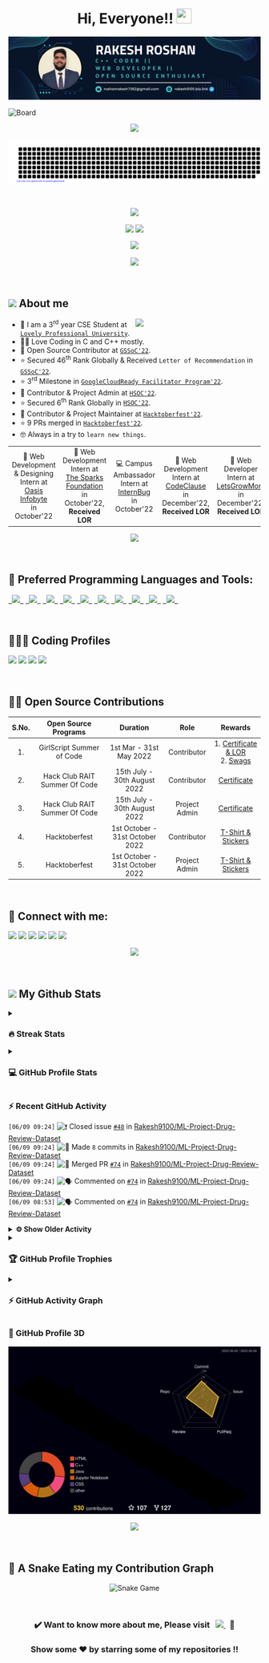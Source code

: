 <h1 align = "center">Hi, Everyone!! <img src = "https://raw.githubusercontent.com/MartinHeinz/MartinHeinz/master/wave.gif" height = 30px width = 30px> </h1>

<p align = "center"><img src = "Blue%20and%20White%20Abstract%20Banner.png" alt = "Blue and White Abstract Banner"></p>

![Board](https://user-images.githubusercontent.com/73993775/215263455-e1b4f886-e34c-4308-b957-19c84668d63d.png)

<p align = "center">
<img src = "https://readme-typing-svg.herokuapp.com?font=Time+New+Roman&color=%23C8BE25&size=25&center=true&vCenter=true&width=500&height=100&lines=Computer+Science+Engineering+Student;Coding+and+Open+Source+Enthusiast;Frontend+Web+Developer;Always+learning+new+things"></p>

<p align = "center">
<img src = "gitartwork.svg" alt = "Gitartwork"></p><br>

<p align = "center">
<img src = "https://quotes-github-readme.vercel.app/api?type=horizontal&theme=dracula">
</p>

<p align = "center">
<a href = "https://www.linkedin.com/in/rakesh-roshan-9100/"><img src = "https://img.shields.io/badge/RAKESH%20ROSHAN-blue?style=for-the-badge&logo=linkedin&labelColor=white&logoColor=blue" height="25"></a>
<a href = "mailto:roshanrakesh7362@gmail.com"><img src = "https://img.shields.io/badge/SAY%2C%20HI-D14836?style=for-the-badge&logo=gmail&labelColor=white&logoColor=D14836" height="25"></a></p>

<p align = "center">
<img src = "https://komarev.com/ghpvc/?username=Rakesh9100&label=PROFILE%20VISITORS&color=CD5F08&style=for-the-badge" height="27"/>
</p>

<p align = "center"> <img src = "https://capsule-render.vercel.app/api?type=rect&color=gradient&customColorList=0,2,2,5,10&height=2.5"/></p><br>

## <picture> <img src = "https://github.com/7oSkaaa/7oSkaaa/blob/main/Images/about_me.gif?raw=true" width = 50px>  </picture> About me
<picture> <img align = "right" src = "https://github.com/7oSkaaa/7oSkaaa/blob/main/Images/Right_Side.gif?raw=true" width = 250px></picture>
- 🏫 I am a 3<sup>rd</sup> year CSE Student at [`Lovely Professional University`](https://www.lpu.in).
- 🧑‍💻 Love Coding in C and C++ mostly.
- 🙂 Open Source Contributor at [`GSSoC'22`](https://gssoc.girlscript.tech/).
- ⭐ Secured 46<sup>th</sup> Rank Globally & Received `Letter of Recommendation` in [`GSSoC'22`](https://gssoc.girlscript.tech/).
- ⭐ 3<sup>rd</sup> Milestone in [`GoogleCloudReady Facilitator Program'22`](https://events.withgoogle.com/googlecloudready-facilitator-program/).
- 🙂 Contributor & Project Admin at [`HSOC'22`](https://soc.hackclubrait.co/).
- ⭐ Secured 6<sup>th</sup> Rank Globally in [`HSOC'22`](https://soc.hackclubrait.co/).
- 🙂 Contributor & Project Maintainer at [`Hacktoberfest'22`](https://hacktoberfest.com/).
- ⭐ 9 PRs merged in [`Hacktoberfest'22`](https://hacktoberfest.com/).
- 🤓 Always in a try to `learn new things`.

<table align = "center">
  <tr>
    <td align = "center"> 🌟 Web Development & Designing Intern at <a href = "https://oasisinfobyte.com/"><br>Oasis Infobyte</a> <br>in October'22 </td>
    <td align = "center"> 🌟 Web Development Intern at <a href = "https://internship.thesparksfoundation.info/"><br>The Sparks Foundation</a> <br>in October'22, <b>Received LOR</b> </td>
    <td align = "center"> 💻 Campus Ambassador Intern at <a href = "https://internbug.wixsite.com/internbug"><br>InternBug</a> <br>in October'22 </td>
    <td align = "center"> 🌟 Web Development Intern at <a href = "https://codeclause.com/"><br>CodeClause</a> <br>in December'22, <b>Received LOR</b> </td>
    <td align = "center"> 🌟 Web Developer Intern at <a href = "https://letsgrowmore.in/"><br>LetsGrowMore</a> <br>in December'22, <b>Received LOR</b> </td>
</td>
  </tr>
</table>

<p align = "center"> <img src = "https://capsule-render.vercel.app/api?type=rect&color=gradient&customColorList=0,2,2,5,10&height=2.5"/></p><br>

## 🚀 Preferred Programming Languages and Tools:
<p align = "left">
	<code><a href = "https://www.cprogramming.com/"> <img src = "https://img.icons8.com/color/50/000000/c-programming.png"/> </a></code>
    	<code><a href = "https://www.learncpp.com/"> <img src = "https://img.icons8.com/color/50/000000/c-plus-plus-logo.png"/> </a></code>
    	<code><a href = "https://html.com/"> <img src = "https://img.icons8.com/color/50/000000/html-5.png"/> </a></code>
    	<code><a href = "https://web.dev/learn/css/"> <img src = "https://img.icons8.com/color/50/000000/css3.png"/> </a></code>
    	<code><a href = "https://www.javascript.com/"> <img src = "https://img.icons8.com/color/50/FAB005/javascript--v1.png"/> </a></code>
	<code><a href = "https://www.python.org/"> <img src = "https://img.icons8.com/color/50/000000/python--v1.png"/> </a></code>
	<code><a href = "https://docs.oracle.com/javase/tutorial/"> <img src = "https://img.icons8.com/color/50/000000/java-coffee-cup-logo--v1.png"/> </a></code>
    	<code><a href = "https://code.visualstudio.com/"> <img src = "https://img.icons8.com/color/50/000000/visual-studio-code-2019.png"/> </a></code>
	<code><a href = "https://git-scm.com/"> <img src = "https://img.icons8.com/color/50/000000/git.png"/> </a></code>
	<code><a href = "https://cloud.google.com/"> <img src = "https://img.icons8.com/color/50/000000/google-cloud-platform.png"/> </a></code>
</p><br>

## 👨🏻‍💻 Coding Profiles
<p align = "left">
<a href = "https://www.hackerrank.com/roshanrakesh7362?hr_r=1"><img src = "https://img.shields.io/badge/-Hackerrank-2EC866?style=oval-square&logo=HackerRank&logoColor=white"/></a>
<a href = "https://leetcode.com/Rakesh9100/"><img src = "https://img.shields.io/badge/-LeetCode-FFA116?style=oval-square&logo=LeetCode&logoColor=white"/></a>
<a href = "https://auth.geeksforgeeks.org/user/roshanrakesh7362"><img src = "https://img.shields.io/badge/GeeksforGeeks-298D46?style=oval-square&logo=geeksforgeeks&logoColor=white"/></a>
<a href = "https://www.cloudskillsboost.google/public_profiles/29e851f3-5a90-4e77-87ae-8b1d1a2c10b3"><img src = "https://img.shields.io/badge/Google_Cloud-4285F4?style=oval-square&logo=google-cloud&logoColor=white"/></a>
</p><br>

## 👨‍💻 Open Source Contributions
| S.No. | Open Source Programs | Duration | Role | Rewards |
|:-----:|:-----:|:-----:|:-----:|:-----:|
| 1. | GirlScript Summer of Code | 1st Mar - 31st May 2022 | Contributor | 1. [Certificate & LOR](https://www.linkedin.com/posts/rakesh-roshan-9100_gssoc-top-performer-activity-6962652421214908416-pdZg?utm_source=share&utm_medium=member_desktop)<br> 2. [Swags](https://www.linkedin.com/posts/rakesh-roshan-9100_opensource-program-contributor-activity-6994604804513673216-CJfE?utm_source=share&utm_medium=member_desktop) |
| 2. | Hack Club RAIT Summer Of Code| 15th July - 30th August 2022 | Contributor | [Certificate](https://drive.google.com/file/d/167zbwHjw_m7LPksIG2JNu4XO4WHEugSe/view?usp=share_link) |
| 3. | Hack Club RAIT Summer Of Code| 15th July - 30th August 2022 | Project Admin | [Certificate](https://drive.google.com/file/d/1L3K9xfyJ1rj0kSA-Vc0P6hlodb6FWAKO/view?usp=share_link) |
| 4. | Hacktoberfest | 1st October - 31st October 2022 | Contributor | [T-Shirt & Stickers](https://www.linkedin.com/posts/rakesh-roshan-9100_hacktoberfest2022-hacktoberfest-github-activity-7025102004079239169-PYOP?utm_source=share&utm_medium=member_desktop) |
| 5. | Hacktoberfest | 1st October - 31st October 2022 | Project Admin | [T-Shirt & Stickers](https://www.linkedin.com/posts/rakesh-roshan-9100_hacktoberfest2022-hacktoberfest-github-activity-7025102004079239169-PYOP?utm_source=share&utm_medium=member_desktop) |
<br>

## 🔗 Connect with me:
<p align = "left">
<a href = "https://www.linkedin.com/in/rakesh-roshan-9100/"><img src = "https://img.icons8.com/fluent/48/000000/linkedin.png"/></a>
<a href = "https://www.instagram.com/rakesh250602/"><img src = "https://img.icons8.com/fluent/48/000000/instagram-new.png"/></a>
<a href = "mailto:roshanrakesh7362@gmail.com"><img src = "https://img.icons8.com/color/48/000000/gmail-new.png"/></a>
<a href = "https://github.com/Rakesh9100/"><img src = "https://img.icons8.com/color/48/000000/github--v1.png"/></a>
<a href = "https://www.facebook.com/rakesh6203/"><img src = "https://img.icons8.com/fluency/48/000000/facebook-new.png"/></a>
<a href = "https://discordapp.com/users/944144134950748170"><img src = "https://img.icons8.com/fluency/48/000000/discord.png"/></a>

<p align="center"> <img src = "https://capsule-render.vercel.app/api?type=rect&color=gradient&customColorList=0,2,2,5,10&height=2.5"/></p><br>

## <picture> <img src = "https://github.com/7oSkaaa/7oSkaaa/blob/main/Images/Statistics.gif?raw=true" width = 50px>  </picture> My Github Stats

<details><summary><h3>🔥 Streak Stats</h3></summary>
<p align = "center"><img src = "https://github-readme-streak-stats.herokuapp.com/?user=rakesh9100&theme=midnight-purple" alt = "Rakesh9100"/></p>
</details>
  
<details><summary><h3>💻 GitHub Profile Stats</h3></summary>
<p align = "center">
<a href = "https://github.com/rakesh9100">
<img src = "https://github-readme-stats-rakesh9100.vercel.app/api?username=rakesh9100&show_icons=true&count_private=true&locale=en&theme=midnight-purple&layout=compact" alt = "Rakesh's Github Stats" height = 200px/></a>
<img src = "https://github-readme-stats-rakesh9100.vercel.app/api/top-langs?username=rakesh9100&langs_count=15&layout=compact&locale=en&theme=midnight-purple" alt = "Languages Used" height = 200px/>
<br><br>
<b>Note:</b> Top languages is only a metric of the languages my public code consists of and doesn't reflect experience or skill level.
</p></details>

<h3>⚡ Recent GitHub Activity</h3>

<!--START_SECTION:activity-->
`[06/09 09:24]` <img alt="❗️" src="https://github.com/cheesits456/github-activity-readme/raw/master/icons/issue.png" align="top" height="18"> Closed issue [`#48`](https://github.com//Rakesh9100/ML-Project-Drug-Review-Dataset/issues/48 'Modification of embedding technique and Applying GridSearchCV') in [Rakesh9100/ML-Project-Drug-Review-Dataset](https://github.com/Rakesh9100/ML-Project-Drug-Review-Dataset)  
`[06/09 09:24]` <img alt="📝" src="https://github.com/cheesits456/github-activity-readme/raw/master/icons/commit.png" align="top" height="18"> Made `8` commits in [Rakesh9100/ML-Project-Drug-Review-Dataset](https://github.com/Rakesh9100/ML-Project-Drug-Review-Dataset)  
`[06/09 09:24]` <img alt="🎉" src="https://github.com/cheesits456/github-activity-readme/raw/master/icons/merge.png" align="top" height="18"> Merged PR [`#74`](https://github.com//Rakesh9100/ML-Project-Drug-Review-Dataset/pull/74 'Changing word embedding technique from Tf-Idf to Word2Vec') in [Rakesh9100/ML-Project-Drug-Review-Dataset](https://github.com/Rakesh9100/ML-Project-Drug-Review-Dataset)  
`[06/09 09:24]` <img alt="🗣" src="https://github.com/cheesits456/github-activity-readme/raw/master/icons/comment.png" align="top" height="18"> Commented on [`#74`](https://github.com//Rakesh9100/ML-Project-Drug-Review-Dataset/issues/74 'Changing word embedding technique from Tf-Idf to Word2Vec') in [Rakesh9100/ML-Project-Drug-Review-Dataset](https://github.com/Rakesh9100/ML-Project-Drug-Review-Dataset)  
`[06/09 08:53]` <img alt="🗣" src="https://github.com/cheesits456/github-activity-readme/raw/master/icons/comment.png" align="top" height="18"> Commented on [`#74`](https://github.com//Rakesh9100/ML-Project-Drug-Review-Dataset/issues/74 'Changing word embedding technique from Tf-Idf to Word2Vec') in [Rakesh9100/ML-Project-Drug-Review-Dataset](https://github.com/Rakesh9100/ML-Project-Drug-Review-Dataset)  

<details><summary><b> ⚙️ Show Older Activity</b></summary>

`[06/09 04:23]` <img alt="📝" src="https://github.com/cheesits456/github-activity-readme/raw/master/icons/commit.png" align="top" height="18"> Made `1` commit in [Rakesh9100/ML-Project-Drug-Review-Dataset](https://github.com/Rakesh9100/ML-Project-Drug-Review-Dataset)  
`[06/09 04:10]` <img alt="📂" src="https://github.com/cheesits456/github-activity-readme/raw/master/icons/create-branch.png" align="top" height="18"> Created branch [`main`](https://github.com/Rakesh9100/LPU-Nodejs-Training/tree/main) in [Rakesh9100/LPU-Nodejs-Training](https://github.com/Rakesh9100/LPU-Nodejs-Training)  
`[06/09 04:01]` <img alt="➕" src="https://github.com/cheesits456/github-activity-readme/raw/master/icons/create-repo.png" align="top" height="18"> Created repository [Rakesh9100/LPU-Nodejs-Training](https://github.com/Rakesh9100/LPU-Nodejs-Training)  
`[06/09 02:35]` <img alt="⭐" src="https://github.com/cheesits456/github-activity-readme/raw/master/icons/star.png" align="top" height="18"> Starred [terramate-io/terramate](https://github.com/terramate-io/terramate)  
`[06/09 02:10]` <img alt="❗️" src="https://github.com/cheesits456/github-activity-readme/raw/master/icons/issue.png" align="top" height="18"> Closed issue [`#45`](https://github.com//Rakesh9100/ML-Project-Drug-Review-Dataset/issues/45 'Adding XGBoost,  LGBM,SVM regression algortihms') in [Rakesh9100/ML-Project-Drug-Review-Dataset](https://github.com/Rakesh9100/ML-Project-Drug-Review-Dataset)  
`[06/09 02:10]` <img alt="📝" src="https://github.com/cheesits456/github-activity-readme/raw/master/icons/commit.png" align="top" height="18"> Made `3` commits in [Rakesh9100/ML-Project-Drug-Review-Dataset](https://github.com/Rakesh9100/ML-Project-Drug-Review-Dataset)  
`[06/09 02:10]` <img alt="🎉" src="https://github.com/cheesits456/github-activity-readme/raw/master/icons/merge.png" align="top" height="18"> Merged PR [`#89`](https://github.com//Rakesh9100/ML-Project-Drug-Review-Dataset/pull/89 'Added XGBoost, LGBM, SVR') in [Rakesh9100/ML-Project-Drug-Review-Dataset](https://github.com/Rakesh9100/ML-Project-Drug-Review-Dataset)  
`[06/09 02:10]` <img alt="🗣" src="https://github.com/cheesits456/github-activity-readme/raw/master/icons/comment.png" align="top" height="18"> Commented on [`#89`](https://github.com//Rakesh9100/ML-Project-Drug-Review-Dataset/issues/89 'Added XGBoost, LGBM, SVR') in [Rakesh9100/ML-Project-Drug-Review-Dataset](https://github.com/Rakesh9100/ML-Project-Drug-Review-Dataset)  
`[06/09 02:07]` <img alt="🗣" src="https://github.com/cheesits456/github-activity-readme/raw/master/icons/comment.png" align="top" height="18"> Commented on [`#80`](https://github.com//Rakesh9100/ML-Project-Drug-Review-Dataset/issues/80 'Adding Transformers') in [Rakesh9100/ML-Project-Drug-Review-Dataset](https://github.com/Rakesh9100/ML-Project-Drug-Review-Dataset)  
`[06/09 02:05]` <img alt="🗣" src="https://github.com/cheesits456/github-activity-readme/raw/master/icons/comment.png" align="top" height="18"> Commented on [`#97`](https://github.com//Rakesh9100/ML-Project-Drug-Review-Dataset/issues/97 'Use plotly library for analysis') in [Rakesh9100/ML-Project-Drug-Review-Dataset](https://github.com/Rakesh9100/ML-Project-Drug-Review-Dataset)  
`[06/09 02:03]` <img alt="🗣" src="https://github.com/cheesits456/github-activity-readme/raw/master/icons/comment.png" align="top" height="18"> Commented on [`#76`](https://github.com//Rakesh9100/ML-Project-Drug-Review-Dataset/issues/76 '[FEATURE] Setup Streamlit GUI for the Project') in [Rakesh9100/ML-Project-Drug-Review-Dataset](https://github.com/Rakesh9100/ML-Project-Drug-Review-Dataset)  
`[06/08 09:49]` <img alt="🗣" src="https://github.com/cheesits456/github-activity-readme/raw/master/icons/comment.png" align="top" height="18"> Commented on [`#92`](https://github.com//Rakesh9100/ML-Project-Drug-Review-Dataset/issues/92 'Creating other data visualization plots ') in [Rakesh9100/ML-Project-Drug-Review-Dataset](https://github.com/Rakesh9100/ML-Project-Drug-Review-Dataset)  
`[06/08 09:44]` <img alt="🗣" src="https://github.com/cheesits456/github-activity-readme/raw/master/icons/comment.png" align="top" height="18"> Commented on [`#92`](https://github.com//Rakesh9100/ML-Project-Drug-Review-Dataset/issues/92 'Creating other data visualization plots ') in [Rakesh9100/ML-Project-Drug-Review-Dataset](https://github.com/Rakesh9100/ML-Project-Drug-Review-Dataset)  
`[06/08 09:36]` <img alt="🗣" src="https://github.com/cheesits456/github-activity-readme/raw/master/icons/comment.png" align="top" height="18"> Commented on [`#92`](https://github.com//Rakesh9100/ML-Project-Drug-Review-Dataset/issues/92 'Creating other data visualization plots ') in [Rakesh9100/ML-Project-Drug-Review-Dataset](https://github.com/Rakesh9100/ML-Project-Drug-Review-Dataset)  
`[06/08 09:30]` <img alt="🗣" src="https://github.com/cheesits456/github-activity-readme/raw/master/icons/comment.png" align="top" height="18"> Commented on [`#2`](https://github.com//Rakesh9100/ML-Project-Drug-Review-Dataset/issues/2 'Accuracy enhancement by using multiple regression models at a time') in [Rakesh9100/ML-Project-Drug-Review-Dataset](https://github.com/Rakesh9100/ML-Project-Drug-Review-Dataset)  
`[06/08 09:28]` <img alt="🗣" src="https://github.com/cheesits456/github-activity-readme/raw/master/icons/comment.png" align="top" height="18"> Commented on [`#2`](https://github.com//Rakesh9100/ML-Project-Drug-Review-Dataset/issues/2 'Accuracy enhancement by using multiple regression models at a time') in [Rakesh9100/ML-Project-Drug-Review-Dataset](https://github.com/Rakesh9100/ML-Project-Drug-Review-Dataset)  
`[06/08 09:24]` <img alt="🗣" src="https://github.com/cheesits456/github-activity-readme/raw/master/icons/comment.png" align="top" height="18"> Commented on [`#95`](https://github.com//Rakesh9100/ML-Project-Drug-Review-Dataset/issues/95 'Implementing CatBoost and Hyper parameter tuning using Optuna ') in [Rakesh9100/ML-Project-Drug-Review-Dataset](https://github.com/Rakesh9100/ML-Project-Drug-Review-Dataset)  
`[06/08 09:23]` <img alt="🗣" src="https://github.com/cheesits456/github-activity-readme/raw/master/icons/comment.png" align="top" height="18"> Commented on [`#92`](https://github.com//Rakesh9100/ML-Project-Drug-Review-Dataset/issues/92 'Creating other data visualization plots ') in [Rakesh9100/ML-Project-Drug-Review-Dataset](https://github.com/Rakesh9100/ML-Project-Drug-Review-Dataset)  
`[06/08 09:21]` <img alt="🗣" src="https://github.com/cheesits456/github-activity-readme/raw/master/icons/comment.png" align="top" height="18"> Commented on [`#90`](https://github.com//Rakesh9100/ML-Project-Drug-Review-Dataset/issues/90 '[FEATURE] PR Template in .yml format') in [Rakesh9100/ML-Project-Drug-Review-Dataset](https://github.com/Rakesh9100/ML-Project-Drug-Review-Dataset)  
`[06/08 09:21]` <img alt="❗️" src="https://github.com/cheesits456/github-activity-readme/raw/master/icons/issue.png" align="top" height="18"> Closed issue [`#90`](https://github.com//Rakesh9100/ML-Project-Drug-Review-Dataset/issues/90 '[FEATURE] PR Template in .yml format') in [Rakesh9100/ML-Project-Drug-Review-Dataset](https://github.com/Rakesh9100/ML-Project-Drug-Review-Dataset)  
`[06/08 09:19]` <img alt="🗣" src="https://github.com/cheesits456/github-activity-readme/raw/master/icons/comment.png" align="top" height="18"> Commented on [`#83`](https://github.com//Rakesh9100/ML-Project-Drug-Review-Dataset/issues/83 'Adding the model: Arima, Sarima and LSTM') in [Rakesh9100/ML-Project-Drug-Review-Dataset](https://github.com/Rakesh9100/ML-Project-Drug-Review-Dataset)  
`[06/08 09:19]` <img alt="🗣" src="https://github.com/cheesits456/github-activity-readme/raw/master/icons/comment.png" align="top" height="18"> Commented on [`#80`](https://github.com//Rakesh9100/ML-Project-Drug-Review-Dataset/issues/80 'Adding Transformers') in [Rakesh9100/ML-Project-Drug-Review-Dataset](https://github.com/Rakesh9100/ML-Project-Drug-Review-Dataset)  
`[06/08 09:17]` <img alt="🗣" src="https://github.com/cheesits456/github-activity-readme/raw/master/icons/comment.png" align="top" height="18"> Commented on [`#79`](https://github.com//Rakesh9100/ML-Project-Drug-Review-Dataset/issues/79 'use nltk library') in [Rakesh9100/ML-Project-Drug-Review-Dataset](https://github.com/Rakesh9100/ML-Project-Drug-Review-Dataset)  
`[06/08 09:16]` <img alt="🗣" src="https://github.com/cheesits456/github-activity-readme/raw/master/icons/comment.png" align="top" height="18"> Commented on [`#76`](https://github.com//Rakesh9100/ML-Project-Drug-Review-Dataset/issues/76 '[FEATURE] Setup Streamlit GUI for the Project') in [Rakesh9100/ML-Project-Drug-Review-Dataset](https://github.com/Rakesh9100/ML-Project-Drug-Review-Dataset)  
`[06/08 09:16]` <img alt="🗣" src="https://github.com/cheesits456/github-activity-readme/raw/master/icons/comment.png" align="top" height="18"> Commented on [`#75`](https://github.com//Rakesh9100/ML-Project-Drug-Review-Dataset/issues/75 'Make a ipynb file for the project') in [Rakesh9100/ML-Project-Drug-Review-Dataset](https://github.com/Rakesh9100/ML-Project-Drug-Review-Dataset)  
`[06/08 09:12]` <img alt="❗️" src="https://github.com/cheesits456/github-activity-readme/raw/master/icons/issue.png" align="top" height="18"> Closed issue [`#63`](https://github.com//Rakesh9100/ML-Project-Drug-Review-Dataset/issues/63 'Word Embedding and PCA for feature engineering') in [Rakesh9100/ML-Project-Drug-Review-Dataset](https://github.com/Rakesh9100/ML-Project-Drug-Review-Dataset)  
`[06/08 09:10]` <img alt="❗️" src="https://github.com/cheesits456/github-activity-readme/raw/master/icons/issue.png" align="top" height="18"> Closed issue [`#54`](https://github.com//Rakesh9100/ML-Project-Drug-Review-Dataset/issues/54 'Performing an in-depth data analysis and visualisation as well as using more models to it') in [Rakesh9100/ML-Project-Drug-Review-Dataset](https://github.com/Rakesh9100/ML-Project-Drug-Review-Dataset)  
`[06/08 09:10]` <img alt="🗣" src="https://github.com/cheesits456/github-activity-readme/raw/master/icons/comment.png" align="top" height="18"> Commented on [`#50`](https://github.com//Rakesh9100/ML-Project-Drug-Review-Dataset/issues/50 'Implement any deep learning algorithm to improve accuracy ') in [Rakesh9100/ML-Project-Drug-Review-Dataset](https://github.com/Rakesh9100/ML-Project-Drug-Review-Dataset)  
`[06/08 09:08]` <img alt="🗣" src="https://github.com/cheesits456/github-activity-readme/raw/master/icons/comment.png" align="top" height="18"> Commented on [`#4`](https://github.com//Rakesh9100/ML-Project-Drug-Review-Dataset/issues/4 'Enhancing Model Performance and Memory Efficiency in this Project') in [Rakesh9100/ML-Project-Drug-Review-Dataset](https://github.com/Rakesh9100/ML-Project-Drug-Review-Dataset)  
`[06/08 09:05]` <img alt="❗️" src="https://github.com/cheesits456/github-activity-readme/raw/master/icons/issue.png" align="top" height="18"> Closed issue [`#40`](https://github.com//Rakesh9100/ML-Project-Drug-Review-Dataset/issues/40 'Sentiment Analysis and EDA and increasing the accuracy through Gradient Boost Algorithms') in [Rakesh9100/ML-Project-Drug-Review-Dataset](https://github.com/Rakesh9100/ML-Project-Drug-Review-Dataset)  
`[06/08 09:04]` <img alt="❗️" src="https://github.com/cheesits456/github-activity-readme/raw/master/icons/issue.png" align="top" height="18"> Closed issue [`#39`](https://github.com//Rakesh9100/ML-Project-Drug-Review-Dataset/issues/39 'EDA, preprocessing, feature engineering and model building on the dataset') in [Rakesh9100/ML-Project-Drug-Review-Dataset](https://github.com/Rakesh9100/ML-Project-Drug-Review-Dataset)  
`[06/08 09:03]` <img alt="🗣" src="https://github.com/cheesits456/github-activity-readme/raw/master/icons/comment.png" align="top" height="18"> Commented on [`#29`](https://github.com//Rakesh9100/ML-Project-Drug-Review-Dataset/issues/29 '[GSSOC\'23] Main.py is not working ') in [Rakesh9100/ML-Project-Drug-Review-Dataset](https://github.com/Rakesh9100/ML-Project-Drug-Review-Dataset)  
`[06/08 09:01]` <img alt="🗣" src="https://github.com/cheesits456/github-activity-readme/raw/master/icons/comment.png" align="top" height="18"> Commented on [`#20`](https://github.com//Rakesh9100/ML-Project-Drug-Review-Dataset/issues/20 'Bert Model Implitation') in [Rakesh9100/ML-Project-Drug-Review-Dataset](https://github.com/Rakesh9100/ML-Project-Drug-Review-Dataset)  
`[06/08 08:55]` <img alt="❗️" src="https://github.com/cheesits456/github-activity-readme/raw/master/icons/issue.png" align="top" height="18"> Closed issue [`#16`](https://github.com//Rakesh9100/ML-Project-Drug-Review-Dataset/issues/16 'Trying other models and algos  for better analysis of the dataset') in [Rakesh9100/ML-Project-Drug-Review-Dataset](https://github.com/Rakesh9100/ML-Project-Drug-Review-Dataset)  
`[06/08 08:51]` <img alt="❗️" src="https://github.com/cheesits456/github-activity-readme/raw/master/icons/issue.png" align="top" height="18"> Closed issue [`#13`](https://github.com//Rakesh9100/ML-Project-Drug-Review-Dataset/issues/13 '[Issue title here] Usage of sentimental Analysis on Drug Review') in [Rakesh9100/ML-Project-Drug-Review-Dataset](https://github.com/Rakesh9100/ML-Project-Drug-Review-Dataset)  
`[06/08 08:50]` <img alt="🗣" src="https://github.com/cheesits456/github-activity-readme/raw/master/icons/comment.png" align="top" height="18"> Commented on [`#11`](https://github.com//Rakesh9100/ML-Project-Drug-Review-Dataset/issues/11 'Explore alternative machine learning models on the dataset') in [Rakesh9100/ML-Project-Drug-Review-Dataset](https://github.com/Rakesh9100/ML-Project-Drug-Review-Dataset)  
`[06/08 08:43]` <img alt="❗️" src="https://github.com/cheesits456/github-activity-readme/raw/master/icons/issue.png" align="top" height="18"> Closed issue [`#88`](https://github.com//Rakesh9100/ML-Project-Drug-Review-Dataset/issues/88 'Update Requirements') in [Rakesh9100/ML-Project-Drug-Review-Dataset](https://github.com/Rakesh9100/ML-Project-Drug-Review-Dataset)  
`[06/08 08:43]` <img alt="🗣" src="https://github.com/cheesits456/github-activity-readme/raw/master/icons/comment.png" align="top" height="18"> Commented on [`#88`](https://github.com//Rakesh9100/ML-Project-Drug-Review-Dataset/issues/88 'Update Requirements') in [Rakesh9100/ML-Project-Drug-Review-Dataset](https://github.com/Rakesh9100/ML-Project-Drug-Review-Dataset)  
`[06/08 08:42]` <img alt="🗣" src="https://github.com/cheesits456/github-activity-readme/raw/master/icons/comment.png" align="top" height="18"> Commented on [`#6`](https://github.com//Rakesh9100/ML-Project-Drug-Review-Dataset/issues/6 'Improve accuracy using nlp techniques') in [Rakesh9100/ML-Project-Drug-Review-Dataset](https://github.com/Rakesh9100/ML-Project-Drug-Review-Dataset)  
`[06/08 08:39]` <img alt="🗣" src="https://github.com/cheesits456/github-activity-readme/raw/master/icons/comment.png" align="top" height="18"> Commented on [`#2`](https://github.com//Rakesh9100/ML-Project-Drug-Review-Dataset/issues/2 'Accuracy enhancement by using multiple regression models at a time') in [Rakesh9100/ML-Project-Drug-Review-Dataset](https://github.com/Rakesh9100/ML-Project-Drug-Review-Dataset)  
`[06/08 06:15]` <img alt="🗣" src="https://github.com/cheesits456/github-activity-readme/raw/master/icons/comment.png" align="top" height="18"> Commented on [`#89`](https://github.com//Rakesh9100/ML-Project-Drug-Review-Dataset/issues/89 'Added XGBoost, LGBM, SVR') in [Rakesh9100/ML-Project-Drug-Review-Dataset](https://github.com/Rakesh9100/ML-Project-Drug-Review-Dataset)  
`[06/07 19:55]` <img alt="🗣" src="https://github.com/cheesits456/github-activity-readme/raw/master/icons/comment.png" align="top" height="18"> Commented on [`#96`](https://github.com//Rakesh9100/ML-Project-Drug-Review-Dataset/issues/96 'Added GridsearchCv for the Linear Regression') in [Rakesh9100/ML-Project-Drug-Review-Dataset](https://github.com/Rakesh9100/ML-Project-Drug-Review-Dataset)  
`[06/07 19:54]` <img alt="🗣" src="https://github.com/cheesits456/github-activity-readme/raw/master/icons/comment.png" align="top" height="18"> Commented on [`#1`](https://github.com//Rakesh9100/ML-Project-Drug-Review-Dataset/issues/1 'Adding GridSearchCV for identifying best model') in [Rakesh9100/ML-Project-Drug-Review-Dataset](https://github.com/Rakesh9100/ML-Project-Drug-Review-Dataset)  
`[06/07 19:24]` <img alt="🗣" src="https://github.com/cheesits456/github-activity-readme/raw/master/icons/comment.png" align="top" height="18"> Commented on [`#1`](https://github.com//Rakesh9100/ML-Project-Drug-Review-Dataset/issues/1 'Adding GridSearchCV for identifying best model') in [Rakesh9100/ML-Project-Drug-Review-Dataset](https://github.com/Rakesh9100/ML-Project-Drug-Review-Dataset)  
`[06/07 18:46]` <img alt="🗣" src="https://github.com/cheesits456/github-activity-readme/raw/master/icons/comment.png" align="top" height="18"> Commented on [`#1`](https://github.com//Rakesh9100/ML-Project-Drug-Review-Dataset/issues/1 'Adding GridSearchCV for identifying best model') in [Rakesh9100/ML-Project-Drug-Review-Dataset](https://github.com/Rakesh9100/ML-Project-Drug-Review-Dataset)  
`[06/07 18:40]` <img alt="❗️" src="https://github.com/cheesits456/github-activity-readme/raw/master/icons/issue.png" align="top" height="18"> Closed issue [`#8`](https://github.com//Rakesh9100/ML-Project-Drug-Review-Dataset/issues/8 'Working on Enhancing the Project  ') in [Rakesh9100/ML-Project-Drug-Review-Dataset](https://github.com/Rakesh9100/ML-Project-Drug-Review-Dataset)  
`[06/07 18:30]` <img alt="🗣" src="https://github.com/cheesits456/github-activity-readme/raw/master/icons/comment.png" align="top" height="18"> Commented on [`#11`](https://github.com//Rakesh9100/ML-Project-Drug-Review-Dataset/issues/11 'Explore alternative machine learning models on the dataset') in [Rakesh9100/ML-Project-Drug-Review-Dataset](https://github.com/Rakesh9100/ML-Project-Drug-Review-Dataset)  
`[06/07 18:02]` <img alt="❗️" src="https://github.com/cheesits456/github-activity-readme/raw/master/icons/issue.png" align="top" height="18"> Closed issue [`#18`](https://github.com//Rakesh9100/ML-Project-Drug-Review-Dataset/issues/18 'Extraction of meaningful data from patient reviews using NLP') in [Rakesh9100/ML-Project-Drug-Review-Dataset](https://github.com/Rakesh9100/ML-Project-Drug-Review-Dataset)  
`[06/07 18:01]` <img alt="🗣" src="https://github.com/cheesits456/github-activity-readme/raw/master/icons/comment.png" align="top" height="18"> Commented on [`#93`](https://github.com//Rakesh9100/ML-Project-Drug-Review-Dataset/issues/93 'Ensembled Tfid and word2vec embeddings') in [Rakesh9100/ML-Project-Drug-Review-Dataset](https://github.com/Rakesh9100/ML-Project-Drug-Review-Dataset)  
`[06/07 18:01]` <img alt="❌" src="https://github.com/cheesits456/github-activity-readme/raw/master/icons/pr-close.png" align="top" height="18"> Closed PR [`#93`](https://github.com//Rakesh9100/ML-Project-Drug-Review-Dataset/pull/93 'Ensembled Tfid and word2vec embeddings') in [Rakesh9100/ML-Project-Drug-Review-Dataset](https://github.com/Rakesh9100/ML-Project-Drug-Review-Dataset)  
`[06/07 17:59]` <img alt="🗣" src="https://github.com/cheesits456/github-activity-readme/raw/master/icons/comment.png" align="top" height="18"> Commented on [`#91`](https://github.com//Rakesh9100/ML-Project-Drug-Review-Dataset/issues/91 'Created Github Workflow that auto commit') in [Rakesh9100/ML-Project-Drug-Review-Dataset](https://github.com/Rakesh9100/ML-Project-Drug-Review-Dataset)  
`[06/07 17:57]` <img alt="🗣" src="https://github.com/cheesits456/github-activity-readme/raw/master/icons/comment.png" align="top" height="18"> Commented on [`#89`](https://github.com//Rakesh9100/ML-Project-Drug-Review-Dataset/issues/89 'Added XGBoost, LGBM, SVR') in [Rakesh9100/ML-Project-Drug-Review-Dataset](https://github.com/Rakesh9100/ML-Project-Drug-Review-Dataset)  
`[06/07 17:56]` <img alt="🗣" src="https://github.com/cheesits456/github-activity-readme/raw/master/icons/comment.png" align="top" height="18"> Commented on [`#89`](https://github.com//Rakesh9100/ML-Project-Drug-Review-Dataset/issues/89 'Added XGBoost, LGBM, SVR') in [Rakesh9100/ML-Project-Drug-Review-Dataset](https://github.com/Rakesh9100/ML-Project-Drug-Review-Dataset)  
`[06/07 17:55]` <img alt="🗣" src="https://github.com/cheesits456/github-activity-readme/raw/master/icons/comment.png" align="top" height="18"> Commented on [`#89`](https://github.com//Rakesh9100/ML-Project-Drug-Review-Dataset/issues/89 'Added XGBoost, LGBM, SVR') in [Rakesh9100/ML-Project-Drug-Review-Dataset](https://github.com/Rakesh9100/ML-Project-Drug-Review-Dataset)  
`[06/07 17:53]` <img alt="❗️" src="https://github.com/cheesits456/github-activity-readme/raw/master/icons/issue.png" align="top" height="18"> Closed issue [`#70`](https://github.com//Rakesh9100/ML-Project-Drug-Review-Dataset/issues/70 'Improving Random Forest model') in [Rakesh9100/ML-Project-Drug-Review-Dataset](https://github.com/Rakesh9100/ML-Project-Drug-Review-Dataset)  
`[06/07 17:52]` <img alt="❌" src="https://github.com/cheesits456/github-activity-readme/raw/master/icons/pr-close.png" align="top" height="18"> Closed PR [`#87`](https://github.com//Rakesh9100/ML-Project-Drug-Review-Dataset/pull/87 'Random forest 1') in [Rakesh9100/ML-Project-Drug-Review-Dataset](https://github.com/Rakesh9100/ML-Project-Drug-Review-Dataset)  
`[06/07 17:52]` <img alt="🗣" src="https://github.com/cheesits456/github-activity-readme/raw/master/icons/comment.png" align="top" height="18"> Commented on [`#87`](https://github.com//Rakesh9100/ML-Project-Drug-Review-Dataset/issues/87 'Random forest 1') in [Rakesh9100/ML-Project-Drug-Review-Dataset](https://github.com/Rakesh9100/ML-Project-Drug-Review-Dataset)  
`[06/07 17:49]` <img alt="🗣" src="https://github.com/cheesits456/github-activity-readme/raw/master/icons/comment.png" align="top" height="18"> Commented on [`#74`](https://github.com//Rakesh9100/ML-Project-Drug-Review-Dataset/issues/74 'Update main.py') in [Rakesh9100/ML-Project-Drug-Review-Dataset](https://github.com/Rakesh9100/ML-Project-Drug-Review-Dataset)  
`[06/07 17:49]` <img alt="🗣" src="https://github.com/cheesits456/github-activity-readme/raw/master/icons/comment.png" align="top" height="18"> Commented on [`#74`](https://github.com//Rakesh9100/ML-Project-Drug-Review-Dataset/issues/74 'Update main.py') in [Rakesh9100/ML-Project-Drug-Review-Dataset](https://github.com/Rakesh9100/ML-Project-Drug-Review-Dataset)  
`[06/03 10:51]` <img alt="🗣" src="https://github.com/cheesits456/github-activity-readme/raw/master/icons/comment.png" align="top" height="18"> Commented on [`#167`](https://github.com//akshitagupta15june/Moksh/issues/167 'Style : Adding nav link hover effect in all pages') in [akshitagupta15june/Moksh](https://github.com/akshitagupta15june/Moksh)  
`[06/03 04:21]` <img alt="🗣" src="https://github.com/cheesits456/github-activity-readme/raw/master/icons/comment.png" align="top" height="18"> Commented on [`#74`](https://github.com//Rakesh9100/ML-Project-Drug-Review-Dataset/issues/74 'Update main.py') in [Rakesh9100/ML-Project-Drug-Review-Dataset](https://github.com/Rakesh9100/ML-Project-Drug-Review-Dataset)  
`[06/02 22:56]` <img alt="🗣" src="https://github.com/cheesits456/github-activity-readme/raw/master/icons/comment.png" align="top" height="18"> Commented on [`#74`](https://github.com//Rakesh9100/ML-Project-Drug-Review-Dataset/issues/74 'Update main.py') in [Rakesh9100/ML-Project-Drug-Review-Dataset](https://github.com/Rakesh9100/ML-Project-Drug-Review-Dataset)  
`[06/02 22:24]` <img alt="📝" src="https://github.com/cheesits456/github-activity-readme/raw/master/icons/commit.png" align="top" height="18"> Made `7` commits in [Rakesh9100/ML-Project-Drug-Review-Dataset](https://github.com/Rakesh9100/ML-Project-Drug-Review-Dataset)  
`[06/02 21:57]` <img alt="🎉" src="https://github.com/cheesits456/github-activity-readme/raw/master/icons/merge.png" align="top" height="18"> Merged PR [`#86`](https://github.com//Rakesh9100/ML-Project-Drug-Review-Dataset/pull/86 'Created WordCloud for the Review Column of the model + Created XGBClassifier Model for the Dataset') in [Rakesh9100/ML-Project-Drug-Review-Dataset](https://github.com/Rakesh9100/ML-Project-Drug-Review-Dataset)  
`[06/02 21:56]` <img alt="🗣" src="https://github.com/cheesits456/github-activity-readme/raw/master/icons/comment.png" align="top" height="18"> Commented on [`#86`](https://github.com//Rakesh9100/ML-Project-Drug-Review-Dataset/issues/86 'Created WordCloud for the Review Column of the model + Created XGBClassifier Model for the Dataset') in [Rakesh9100/ML-Project-Drug-Review-Dataset](https://github.com/Rakesh9100/ML-Project-Drug-Review-Dataset)  
`[06/02 21:47]` <img alt="🗣" src="https://github.com/cheesits456/github-activity-readme/raw/master/icons/comment.png" align="top" height="18"> Commented on [`#81`](https://github.com//Rakesh9100/ML-Project-Drug-Review-Dataset/issues/81 'Added scatter visualization of drug name and ratings') in [Rakesh9100/ML-Project-Drug-Review-Dataset](https://github.com/Rakesh9100/ML-Project-Drug-Review-Dataset)  
`[06/02 21:46]` <img alt="❗️" src="https://github.com/cheesits456/github-activity-readme/raw/master/icons/issue.png" align="top" height="18"> Closed issue [`#51`](https://github.com//Rakesh9100/ML-Project-Drug-Review-Dataset/issues/51 'Creating Multiple data visualization plots and Accuracy Metrics') in [Rakesh9100/ML-Project-Drug-Review-Dataset](https://github.com/Rakesh9100/ML-Project-Drug-Review-Dataset)  
`[06/02 21:46]` <img alt="📝" src="https://github.com/cheesits456/github-activity-readme/raw/master/icons/commit.png" align="top" height="18"> Made `5` commits in [Rakesh9100/ML-Project-Drug-Review-Dataset](https://github.com/Rakesh9100/ML-Project-Drug-Review-Dataset)  
`[06/02 21:46]` <img alt="🎉" src="https://github.com/cheesits456/github-activity-readme/raw/master/icons/merge.png" align="top" height="18"> Merged PR [`#81`](https://github.com//Rakesh9100/ML-Project-Drug-Review-Dataset/pull/81 'Added scatter visualization of drug name and ratings') in [Rakesh9100/ML-Project-Drug-Review-Dataset](https://github.com/Rakesh9100/ML-Project-Drug-Review-Dataset)  
`[06/02 18:42]` <img alt="🗣" src="https://github.com/cheesits456/github-activity-readme/raw/master/icons/comment.png" align="top" height="18"> Commented on [`#75`](https://github.com//Rakesh9100/ML-Project-Drug-Review-Dataset/issues/75 'Make a ipynb file for the project') in [Rakesh9100/ML-Project-Drug-Review-Dataset](https://github.com/Rakesh9100/ML-Project-Drug-Review-Dataset)  
`[06/02 18:34]` <img alt="🗣" src="https://github.com/cheesits456/github-activity-readme/raw/master/icons/comment.png" align="top" height="18"> Commented on [`#87`](https://github.com//Rakesh9100/ML-Project-Drug-Review-Dataset/issues/87 'Random forest 1') in [Rakesh9100/ML-Project-Drug-Review-Dataset](https://github.com/Rakesh9100/ML-Project-Drug-Review-Dataset)  
`[06/02 18:25]` <img alt="🗣" src="https://github.com/cheesits456/github-activity-readme/raw/master/icons/comment.png" align="top" height="18"> Commented on [`#86`](https://github.com//Rakesh9100/ML-Project-Drug-Review-Dataset/issues/86 'Created WordCloud for the Review Column of the model + Created XGBClassifier Model for the Dataset') in [Rakesh9100/ML-Project-Drug-Review-Dataset](https://github.com/Rakesh9100/ML-Project-Drug-Review-Dataset)  
`[06/02 18:23]` <img alt="🗣" src="https://github.com/cheesits456/github-activity-readme/raw/master/icons/comment.png" align="top" height="18"> Commented on [`#85`](https://github.com//Rakesh9100/ML-Project-Drug-Review-Dataset/issues/85 'Add Auto Comment Feature to Improve Collaboration') in [Rakesh9100/ML-Project-Drug-Review-Dataset](https://github.com/Rakesh9100/ML-Project-Drug-Review-Dataset)  
`[06/02 18:21]` <img alt="🗣" src="https://github.com/cheesits456/github-activity-readme/raw/master/icons/comment.png" align="top" height="18"> Commented on [`#86`](https://github.com//Rakesh9100/ML-Project-Drug-Review-Dataset/issues/86 'Created WordCloud for the Review Column of the model + Created XGBClassifier Model for the Dataset') in [Rakesh9100/ML-Project-Drug-Review-Dataset](https://github.com/Rakesh9100/ML-Project-Drug-Review-Dataset)  
`[06/02 18:19]` <img alt="🗣" src="https://github.com/cheesits456/github-activity-readme/raw/master/icons/comment.png" align="top" height="18"> Commented on [`#81`](https://github.com//Rakesh9100/ML-Project-Drug-Review-Dataset/issues/81 'Added scatter visualization of drug name and ratings') in [Rakesh9100/ML-Project-Drug-Review-Dataset](https://github.com/Rakesh9100/ML-Project-Drug-Review-Dataset)  
`[06/02 18:15]` <img alt="🗣" src="https://github.com/cheesits456/github-activity-readme/raw/master/icons/comment.png" align="top" height="18"> Commented on [`#4`](https://github.com//Rakesh9100/ML-Project-Drug-Review-Dataset/issues/4 'Enhancing Model Performance and Memory Efficiency in this Project') in [Rakesh9100/ML-Project-Drug-Review-Dataset](https://github.com/Rakesh9100/ML-Project-Drug-Review-Dataset)  
`[06/02 18:05]` <img alt="🗣" src="https://github.com/cheesits456/github-activity-readme/raw/master/icons/comment.png" align="top" height="18"> Commented on [`#10`](https://github.com//Rakesh9100/ML-Project-Drug-Review-Dataset/issues/10 'Improve Accuracy by Exploring Alternative Machine Learning Models') in [Rakesh9100/ML-Project-Drug-Review-Dataset](https://github.com/Rakesh9100/ML-Project-Drug-Review-Dataset)  
`[06/02 18:03]` <img alt="🗣" src="https://github.com/cheesits456/github-activity-readme/raw/master/icons/comment.png" align="top" height="18"> Commented on [`#1`](https://github.com//Rakesh9100/ML-Project-Drug-Review-Dataset/issues/1 'Adding GridSearchCV for identifying best model') in [Rakesh9100/ML-Project-Drug-Review-Dataset](https://github.com/Rakesh9100/ML-Project-Drug-Review-Dataset)  
`[06/02 17:48]` <img alt="❗️" src="https://github.com/cheesits456/github-activity-readme/raw/master/icons/issue.png" align="top" height="18"> Closed issue [`#15`](https://github.com//Rakesh9100/ML-Project-Drug-Review-Dataset/issues/15 '[To add seaborn.categorical and seaborn.matrix for better visualization] ') in [Rakesh9100/ML-Project-Drug-Review-Dataset](https://github.com/Rakesh9100/ML-Project-Drug-Review-Dataset)  
`[06/02 17:46]` <img alt="🗣" src="https://github.com/cheesits456/github-activity-readme/raw/master/icons/comment.png" align="top" height="18"> Commented on [`#13`](https://github.com//Rakesh9100/ML-Project-Drug-Review-Dataset/issues/13 '[Issue title here] Usage of sentimental Analysis on Drug Review') in [Rakesh9100/ML-Project-Drug-Review-Dataset](https://github.com/Rakesh9100/ML-Project-Drug-Review-Dataset)  
`[06/02 17:43]` <img alt="🗣" src="https://github.com/cheesits456/github-activity-readme/raw/master/icons/comment.png" align="top" height="18"> Commented on [`#13`](https://github.com//Rakesh9100/ML-Project-Drug-Review-Dataset/issues/13 '[Issue title here] Usage of sentimental Analysis on Drug Review') in [Rakesh9100/ML-Project-Drug-Review-Dataset](https://github.com/Rakesh9100/ML-Project-Drug-Review-Dataset)  
`[06/02 17:42]` <img alt="❗️" src="https://github.com/cheesits456/github-activity-readme/raw/master/icons/issue.png" align="top" height="18"> Closed issue [`#12`](https://github.com//Rakesh9100/ML-Project-Drug-Review-Dataset/issues/12 'performing EDA and Implementing Deep Learning models ') in [Rakesh9100/ML-Project-Drug-Review-Dataset](https://github.com/Rakesh9100/ML-Project-Drug-Review-Dataset)  
`[06/02 17:40]` <img alt="🗣" src="https://github.com/cheesits456/github-activity-readme/raw/master/icons/comment.png" align="top" height="18"> Commented on [`#10`](https://github.com//Rakesh9100/ML-Project-Drug-Review-Dataset/issues/10 'Improve Accuracy by Exploring Alternative Machine Learning Models') in [Rakesh9100/ML-Project-Drug-Review-Dataset](https://github.com/Rakesh9100/ML-Project-Drug-Review-Dataset)  
`[06/02 17:33]` <img alt="🗣" src="https://github.com/cheesits456/github-activity-readme/raw/master/icons/comment.png" align="top" height="18"> Commented on [`#4`](https://github.com//Rakesh9100/ML-Project-Drug-Review-Dataset/issues/4 'Enhancing Model Performance and Memory Efficiency in this Project') in [Rakesh9100/ML-Project-Drug-Review-Dataset](https://github.com/Rakesh9100/ML-Project-Drug-Review-Dataset)  
`[06/02 17:24]` <img alt="📝" src="https://github.com/cheesits456/github-activity-readme/raw/master/icons/commit.png" align="top" height="18"> Made `1` commit in [Rakesh9100/ML-Project-Drug-Review-Dataset](https://github.com/Rakesh9100/ML-Project-Drug-Review-Dataset)  
`[06/02 17:19]` <img alt="🗣" src="https://github.com/cheesits456/github-activity-readme/raw/master/icons/comment.png" align="top" height="18"> Commented on [`#86`](https://github.com//Rakesh9100/ML-Project-Drug-Review-Dataset/issues/86 'Created WordCloud for the Review Column of the model + Created XGBClassifier Model for the Dataset') in [Rakesh9100/ML-Project-Drug-Review-Dataset](https://github.com/Rakesh9100/ML-Project-Drug-Review-Dataset)  
`[06/02 17:10]` <img alt="🗣" src="https://github.com/cheesits456/github-activity-readme/raw/master/icons/comment.png" align="top" height="18"> Commented on [`#6`](https://github.com//Rakesh9100/ML-Project-Drug-Review-Dataset/issues/6 'Improve accuracy using nlp techniques') in [Rakesh9100/ML-Project-Drug-Review-Dataset](https://github.com/Rakesh9100/ML-Project-Drug-Review-Dataset)  
`[06/02 17:10]` <img alt="🗣" src="https://github.com/cheesits456/github-activity-readme/raw/master/icons/comment.png" align="top" height="18"> Commented on [`#6`](https://github.com//Rakesh9100/ML-Project-Drug-Review-Dataset/issues/6 'Improve accuracy using nlp techniques') in [Rakesh9100/ML-Project-Drug-Review-Dataset](https://github.com/Rakesh9100/ML-Project-Drug-Review-Dataset)  
`[06/02 17:09]` <img alt="🗣" src="https://github.com/cheesits456/github-activity-readme/raw/master/icons/comment.png" align="top" height="18"> Commented on [`#4`](https://github.com//Rakesh9100/ML-Project-Drug-Review-Dataset/issues/4 'Enhancing Model Performance and Memory Efficiency in this Project') in [Rakesh9100/ML-Project-Drug-Review-Dataset](https://github.com/Rakesh9100/ML-Project-Drug-Review-Dataset)  
`[06/02 17:07]` <img alt="🗣" src="https://github.com/cheesits456/github-activity-readme/raw/master/icons/comment.png" align="top" height="18"> Commented on [`#2`](https://github.com//Rakesh9100/ML-Project-Drug-Review-Dataset/issues/2 'Accuracy enhancement by using multiple regression models at a time') in [Rakesh9100/ML-Project-Drug-Review-Dataset](https://github.com/Rakesh9100/ML-Project-Drug-Review-Dataset)  
`[06/02 17:05]` <img alt="🗣" src="https://github.com/cheesits456/github-activity-readme/raw/master/icons/comment.png" align="top" height="18"> Commented on [`#1`](https://github.com//Rakesh9100/ML-Project-Drug-Review-Dataset/issues/1 'Adding GridSearchCV for identifying best model') in [Rakesh9100/ML-Project-Drug-Review-Dataset](https://github.com/Rakesh9100/ML-Project-Drug-Review-Dataset)  
`[06/02 09:31]` <img alt="🗣" src="https://github.com/cheesits456/github-activity-readme/raw/master/icons/comment.png" align="top" height="18"> Commented on [`#74`](https://github.com//Rakesh9100/ML-Project-Drug-Review-Dataset/issues/74 'Update main.py') in [Rakesh9100/ML-Project-Drug-Review-Dataset](https://github.com/Rakesh9100/ML-Project-Drug-Review-Dataset)  
`[06/02 09:26]` <img alt="❗️" src="https://github.com/cheesits456/github-activity-readme/raw/master/icons/issue.png" align="top" height="18"> Closed issue [`#17`](https://github.com//Rakesh9100/ML-Project-Drug-Review-Dataset/issues/17 '[GSSoC \'23] Creating a Website Using Flask, HTML, and CSS') in [Rakesh9100/ML-Project-Drug-Review-Dataset](https://github.com/Rakesh9100/ML-Project-Drug-Review-Dataset)  
`[06/02 09:26]` <img alt="🗣" src="https://github.com/cheesits456/github-activity-readme/raw/master/icons/comment.png" align="top" height="18"> Commented on [`#17`](https://github.com//Rakesh9100/ML-Project-Drug-Review-Dataset/issues/17 '[GSSoC \'23] Creating a Website Using Flask, HTML, and CSS') in [Rakesh9100/ML-Project-Drug-Review-Dataset](https://github.com/Rakesh9100/ML-Project-Drug-Review-Dataset)  
`[06/02 01:57]` <img alt="❗️" src="https://github.com/cheesits456/github-activity-readme/raw/master/icons/issue.png" align="top" height="18"> Closed issue [`#73`](https://github.com//Rakesh9100/ML-Project-Drug-Review-Dataset/issues/73 'Add CodeQL workflow') in [Rakesh9100/ML-Project-Drug-Review-Dataset](https://github.com/Rakesh9100/ML-Project-Drug-Review-Dataset)  
`[06/02 01:57]` <img alt="🗣" src="https://github.com/cheesits456/github-activity-readme/raw/master/icons/comment.png" align="top" height="18"> Commented on [`#73`](https://github.com//Rakesh9100/ML-Project-Drug-Review-Dataset/issues/73 'Add CodeQL workflow') in [Rakesh9100/ML-Project-Drug-Review-Dataset](https://github.com/Rakesh9100/ML-Project-Drug-Review-Dataset)  
`[05/31 21:38]` <img alt="❗️" src="https://github.com/cheesits456/github-activity-readme/raw/master/icons/issue.png" align="top" height="18"> Closed issue [`#563`](https://github.com//akshitagupta15june/Moksh/issues/563 '"Contributors" Section Design Improvement') in [akshitagupta15june/Moksh](https://github.com/akshitagupta15june/Moksh)  
`[05/31 20:41]` <img alt="🗣" src="https://github.com/cheesits456/github-activity-readme/raw/master/icons/comment.png" align="top" height="18"> Commented on [`#626`](https://github.com//akshitagupta15june/Moksh/issues/626 'Added Media Query Dimension Changes') in [akshitagupta15june/Moksh](https://github.com/akshitagupta15june/Moksh)  
`[05/31 20:40]` <img alt="🗣" src="https://github.com/cheesits456/github-activity-readme/raw/master/icons/comment.png" align="top" height="18"> Commented on [`#622`](https://github.com//akshitagupta15june/Moksh/issues/622 'Solution of issue #620 New Home-Page style') in [akshitagupta15june/Moksh](https://github.com/akshitagupta15june/Moksh)  
`[05/31 20:40]` <img alt="❌" src="https://github.com/cheesits456/github-activity-readme/raw/master/icons/pr-close.png" align="top" height="18"> Closed PR [`#622`](https://github.com//akshitagupta15june/Moksh/pull/622 'Solution of issue #620 New Home-Page style') in [akshitagupta15june/Moksh](https://github.com/akshitagupta15june/Moksh)  
`[05/31 18:58]` <img alt="❗️" src="https://github.com/cheesits456/github-activity-readme/raw/master/icons/issue.png" align="top" height="18"> Closed issue [`#7`](https://github.com//Rakesh9100/ML-Project-Drug-Review-Dataset/issues/7 '[Issue title here] Can make an interface using html css and js for the below ') in [Rakesh9100/ML-Project-Drug-Review-Dataset](https://github.com/Rakesh9100/ML-Project-Drug-Review-Dataset)  
`[05/31 18:45]` <img alt="❗️" src="https://github.com/cheesits456/github-activity-readme/raw/master/icons/issue.png" align="top" height="18"> Closed issue [`#82`](https://github.com//Rakesh9100/ML-Project-Drug-Review-Dataset/issues/82 'adding the algorithms model which is not added in dataset ') in [Rakesh9100/ML-Project-Drug-Review-Dataset](https://github.com/Rakesh9100/ML-Project-Drug-Review-Dataset)  
`[05/31 18:40]` <img alt="🗣" src="https://github.com/cheesits456/github-activity-readme/raw/master/icons/comment.png" align="top" height="18"> Commented on [`#17`](https://github.com//Rakesh9100/ML-Project-Drug-Review-Dataset/issues/17 '[GSSoC \'23] Creating a Website Using Flask, HTML, and CSS') in [Rakesh9100/ML-Project-Drug-Review-Dataset](https://github.com/Rakesh9100/ML-Project-Drug-Review-Dataset)  
`[05/31 18:40]` <img alt="🗣" src="https://github.com/cheesits456/github-activity-readme/raw/master/icons/comment.png" align="top" height="18"> Commented on [`#76`](https://github.com//Rakesh9100/ML-Project-Drug-Review-Dataset/issues/76 '[FEATURE] Setup Streamlit GUI for the Project') in [Rakesh9100/ML-Project-Drug-Review-Dataset](https://github.com/Rakesh9100/ML-Project-Drug-Review-Dataset)  
`[05/31 18:03]` <img alt="🗣" src="https://github.com/cheesits456/github-activity-readme/raw/master/icons/comment.png" align="top" height="18"> Commented on [`#82`](https://github.com//Rakesh9100/ML-Project-Drug-Review-Dataset/issues/82 'adding the models:  MPNN(multilayer perceptron neural network) 2. GMDH 3. GENETIC PROGRAMMING 4. SVM 5. KNN 6. K-MEANS 7. K-NEAREST NEIGHBOR 8. NAIVE BAYES 11. ADABOOST 12. GRADIENT BOOSTING 13. XGBOOST 14. LIGHTGBM 15. CATBOOST 16. RNN 17. LSTM 18. GRU 19. CNN 20. CNN-LSTM 21. CNN-GRU 22. CNN-RNN 23. CNN-CNN 24. CNN-CNN-LSTM 25. CNN-CNN-GRU 26. Gaussian mixture models 26. Gaussian naive bayes 27. Fussy logic system 28.Q-learning,deep-q networks') in [Rakesh9100/ML-Project-Drug-Review-Dataset](https://github.com/Rakesh9100/ML-Project-Drug-Review-Dataset)  
`[05/31 18:02]` <img alt="🗣" src="https://github.com/cheesits456/github-activity-readme/raw/master/icons/comment.png" align="top" height="18"> Commented on [`#82`](https://github.com//Rakesh9100/ML-Project-Drug-Review-Dataset/issues/82 'adding the models:  MPNN(multilayer perceptron neural network) 2. GMDH 3. GENETIC PROGRAMMING 4. SVM 5. KNN 6. K-MEANS 7. K-NEAREST NEIGHBOR 8. NAIVE BAYES 11. ADABOOST 12. GRADIENT BOOSTING 13. XGBOOST 14. LIGHTGBM 15. CATBOOST 16. RNN 17. LSTM 18. GRU 19. CNN 20. CNN-LSTM 21. CNN-GRU 22. CNN-RNN 23. CNN-CNN 24. CNN-CNN-LSTM 25. CNN-CNN-GRU 26. Gaussian mixture models 26. Gaussian naive bayes 27. Fussy logic system 28.Q-learning,deep-q networks') in [Rakesh9100/ML-Project-Drug-Review-Dataset](https://github.com/Rakesh9100/ML-Project-Drug-Review-Dataset)  
`[05/31 10:41]` <img alt="🗣" src="https://github.com/cheesits456/github-activity-readme/raw/master/icons/comment.png" align="top" height="18"> Commented on [`#81`](https://github.com//Rakesh9100/ML-Project-Drug-Review-Dataset/issues/81 'Added scatter visualization of drug name and ratings') in [Rakesh9100/ML-Project-Drug-Review-Dataset](https://github.com/Rakesh9100/ML-Project-Drug-Review-Dataset)  
`[05/30 19:36]` <img alt="🗣" src="https://github.com/cheesits456/github-activity-readme/raw/master/icons/comment.png" align="top" height="18"> Commented on [`#80`](https://github.com//Rakesh9100/ML-Project-Drug-Review-Dataset/issues/80 'Adding Transformers') in [Rakesh9100/ML-Project-Drug-Review-Dataset](https://github.com/Rakesh9100/ML-Project-Drug-Review-Dataset)  
`[05/30 15:08]` <img alt="❌" src="https://github.com/cheesits456/github-activity-readme/raw/master/icons/pr-close.png" align="top" height="18"> Closed PR [`#565`](https://github.com//akshitagupta15june/Moksh/pull/565 'fix : issue#564: "regarding Favicon"') in [akshitagupta15june/Moksh](https://github.com/akshitagupta15june/Moksh)  
`[05/30 15:08]` <img alt="🗣" src="https://github.com/cheesits456/github-activity-readme/raw/master/icons/comment.png" align="top" height="18"> Commented on [`#565`](https://github.com//akshitagupta15june/Moksh/issues/565 'fix : issue#564: "regarding Favicon"') in [akshitagupta15june/Moksh](https://github.com/akshitagupta15june/Moksh)  
`[05/30 15:06]` <img alt="🗣" src="https://github.com/cheesits456/github-activity-readme/raw/master/icons/comment.png" align="top" height="18"> Commented on [`#568`](https://github.com//akshitagupta15june/Moksh/issues/568 'Updated README.md file by adding some changes') in [akshitagupta15june/Moksh](https://github.com/akshitagupta15june/Moksh)  
`[05/30 15:04]` <img alt="🗣" src="https://github.com/cheesits456/github-activity-readme/raw/master/icons/comment.png" align="top" height="18"> Commented on [`#570`](https://github.com//akshitagupta15june/Moksh/issues/570 'hide the text ') in [akshitagupta15june/Moksh](https://github.com/akshitagupta15june/Moksh)  
`[05/30 15:03]` <img alt="🗣" src="https://github.com/cheesits456/github-activity-readme/raw/master/icons/comment.png" align="top" height="18"> Commented on [`#570`](https://github.com//akshitagupta15june/Moksh/issues/570 'hide the text ') in [akshitagupta15june/Moksh](https://github.com/akshitagupta15june/Moksh)  
`[05/30 15:01]` <img alt="🗣" src="https://github.com/cheesits456/github-activity-readme/raw/master/icons/comment.png" align="top" height="18"> Commented on [`#572`](https://github.com//akshitagupta15june/Moksh/issues/572 '[#230] Improved the headings and images in Divine Pages') in [akshitagupta15june/Moksh](https://github.com/akshitagupta15june/Moksh)  
`[05/30 14:59]` <img alt="🗣" src="https://github.com/cheesits456/github-activity-readme/raw/master/icons/comment.png" align="top" height="18"> Commented on [`#577`](https://github.com//akshitagupta15june/Moksh/issues/577 'NavBar modified') in [akshitagupta15june/Moksh](https://github.com/akshitagupta15june/Moksh)  
`[05/30 14:58]` <img alt="🗣" src="https://github.com/cheesits456/github-activity-readme/raw/master/icons/comment.png" align="top" height="18"> Commented on [`#589`](https://github.com//akshitagupta15june/Moksh/issues/589 'Updated "Contributors" Section Design') in [akshitagupta15june/Moksh](https://github.com/akshitagupta15june/Moksh)  
`[05/30 14:55]` <img alt="❗️" src="https://github.com/cheesits456/github-activity-readme/raw/master/icons/issue.png" align="top" height="18"> Closed issue [`#72`](https://github.com//Rakesh9100/ML-Project-Drug-Review-Dataset/issues/72 'Create a flask app for model') in [Rakesh9100/ML-Project-Drug-Review-Dataset](https://github.com/Rakesh9100/ML-Project-Drug-Review-Dataset)  
`[05/30 14:55]` <img alt="🗣" src="https://github.com/cheesits456/github-activity-readme/raw/master/icons/comment.png" align="top" height="18"> Commented on [`#72`](https://github.com//Rakesh9100/ML-Project-Drug-Review-Dataset/issues/72 'Create a flask app for model') in [Rakesh9100/ML-Project-Drug-Review-Dataset](https://github.com/Rakesh9100/ML-Project-Drug-Review-Dataset)  
`[05/30 14:54]` <img alt="🗣" src="https://github.com/cheesits456/github-activity-readme/raw/master/icons/comment.png" align="top" height="18"> Commented on [`#76`](https://github.com//Rakesh9100/ML-Project-Drug-Review-Dataset/issues/76 '[FEATURE] Setup Streamlit GUI for the Project') in [Rakesh9100/ML-Project-Drug-Review-Dataset](https://github.com/Rakesh9100/ML-Project-Drug-Review-Dataset)  
`[05/30 14:42]` <img alt="📝" src="https://github.com/cheesits456/github-activity-readme/raw/master/icons/commit.png" align="top" height="18"> Made `2` commits in [Rakesh9100/ML-Project-Drug-Review-Dataset](https://github.com/Rakesh9100/ML-Project-Drug-Review-Dataset)  
`[05/30 14:42]` <img alt="❗️" src="https://github.com/cheesits456/github-activity-readme/raw/master/icons/issue.png" align="top" height="18"> Closed issue [`#65`](https://github.com//Rakesh9100/ML-Project-Drug-Review-Dataset/issues/65 'Minor typo in README') in [Rakesh9100/ML-Project-Drug-Review-Dataset](https://github.com/Rakesh9100/ML-Project-Drug-Review-Dataset)  
`[05/30 14:42]` <img alt="🎉" src="https://github.com/cheesits456/github-activity-readme/raw/master/icons/merge.png" align="top" height="18"> Merged PR [`#78`](https://github.com//Rakesh9100/ML-Project-Drug-Review-Dataset/pull/78 'fix: typo in README') in [Rakesh9100/ML-Project-Drug-Review-Dataset](https://github.com/Rakesh9100/ML-Project-Drug-Review-Dataset)  
`[05/30 14:42]` <img alt="🗣" src="https://github.com/cheesits456/github-activity-readme/raw/master/icons/comment.png" align="top" height="18"> Commented on [`#78`](https://github.com//Rakesh9100/ML-Project-Drug-Review-Dataset/issues/78 'fix: typo in README') in [Rakesh9100/ML-Project-Drug-Review-Dataset](https://github.com/Rakesh9100/ML-Project-Drug-Review-Dataset)  
`[05/30 14:41]` <img alt="🗣" src="https://github.com/cheesits456/github-activity-readme/raw/master/icons/comment.png" align="top" height="18"> Commented on [`#70`](https://github.com//Rakesh9100/ML-Project-Drug-Review-Dataset/issues/70 'Improving Random Forest model') in [Rakesh9100/ML-Project-Drug-Review-Dataset](https://github.com/Rakesh9100/ML-Project-Drug-Review-Dataset)  
`[05/30 14:37]` <img alt="❗️" src="https://github.com/cheesits456/github-activity-readme/raw/master/icons/issue.png" align="top" height="18"> Closed issue [`#31`](https://github.com//Rakesh9100/ML-Project-Drug-Review-Dataset/issues/31 'Doing EDA and Using Traditional & Deep Learning Models for evaluation and Data Augmentation ') in [Rakesh9100/ML-Project-Drug-Review-Dataset](https://github.com/Rakesh9100/ML-Project-Drug-Review-Dataset)  
`[05/30 14:33]` <img alt="📝" src="https://github.com/cheesits456/github-activity-readme/raw/master/icons/commit.png" align="top" height="18"> Made `17` commits in [Rakesh9100/ML-Project-Drug-Review-Dataset](https://github.com/Rakesh9100/ML-Project-Drug-Review-Dataset)  
`[05/30 14:33]` <img alt="🎉" src="https://github.com/cheesits456/github-activity-readme/raw/master/icons/merge.png" align="top" height="18"> Merged PR [`#77`](https://github.com//Rakesh9100/ML-Project-Drug-Review-Dataset/pull/77 'Done EDA, Data Preprocessing and Oversampling') in [Rakesh9100/ML-Project-Drug-Review-Dataset](https://github.com/Rakesh9100/ML-Project-Drug-Review-Dataset)  
`[05/30 14:32]` <img alt="🗣" src="https://github.com/cheesits456/github-activity-readme/raw/master/icons/comment.png" align="top" height="18"> Commented on [`#77`](https://github.com//Rakesh9100/ML-Project-Drug-Review-Dataset/issues/77 'Done EDA, Data Preprocessing and Oversampling. And corrected file paths and removed extra datasets stored') in [Rakesh9100/ML-Project-Drug-Review-Dataset](https://github.com/Rakesh9100/ML-Project-Drug-Review-Dataset)  
`[05/30 14:30]` <img alt="🗣" src="https://github.com/cheesits456/github-activity-readme/raw/master/icons/comment.png" align="top" height="18"> Commented on [`#77`](https://github.com//Rakesh9100/ML-Project-Drug-Review-Dataset/issues/77 'Done EDA, Data Preprocessing and Oversampling. And corrected file paths and removed extra datasets stored') in [Rakesh9100/ML-Project-Drug-Review-Dataset](https://github.com/Rakesh9100/ML-Project-Drug-Review-Dataset)  
`[05/30 14:23]` <img alt="❗️" src="https://github.com/cheesits456/github-activity-readme/raw/master/icons/issue.png" align="top" height="18"> Reopened issue [`#72`](https://github.com//Rakesh9100/ML-Project-Drug-Review-Dataset/issues/72 'Create a flask app for model') in [Rakesh9100/ML-Project-Drug-Review-Dataset](https://github.com/Rakesh9100/ML-Project-Drug-Review-Dataset)  
`[05/30 14:23]` <img alt="🗣" src="https://github.com/cheesits456/github-activity-readme/raw/master/icons/comment.png" align="top" height="18"> Commented on [`#72`](https://github.com//Rakesh9100/ML-Project-Drug-Review-Dataset/issues/72 'Create a flask app for model') in [Rakesh9100/ML-Project-Drug-Review-Dataset](https://github.com/Rakesh9100/ML-Project-Drug-Review-Dataset)  
`[05/30 14:15]` <img alt="❗️" src="https://github.com/cheesits456/github-activity-readme/raw/master/icons/issue.png" align="top" height="18"> Closed issue [`#72`](https://github.com//Rakesh9100/ML-Project-Drug-Review-Dataset/issues/72 'Create a flask app for model') in [Rakesh9100/ML-Project-Drug-Review-Dataset](https://github.com/Rakesh9100/ML-Project-Drug-Review-Dataset)  
`[05/30 14:15]` <img alt="🗣" src="https://github.com/cheesits456/github-activity-readme/raw/master/icons/comment.png" align="top" height="18"> Commented on [`#72`](https://github.com//Rakesh9100/ML-Project-Drug-Review-Dataset/issues/72 'Create a flask app for model') in [Rakesh9100/ML-Project-Drug-Review-Dataset](https://github.com/Rakesh9100/ML-Project-Drug-Review-Dataset)  
`[05/30 14:08]` <img alt="🗣" src="https://github.com/cheesits456/github-activity-readme/raw/master/icons/comment.png" align="top" height="18"> Commented on [`#73`](https://github.com//Rakesh9100/ML-Project-Drug-Review-Dataset/issues/73 'Add CodeQL workflow') in [Rakesh9100/ML-Project-Drug-Review-Dataset](https://github.com/Rakesh9100/ML-Project-Drug-Review-Dataset)  
`[05/30 14:03]` <img alt="🗣" src="https://github.com/cheesits456/github-activity-readme/raw/master/icons/comment.png" align="top" height="18"> Commented on [`#65`](https://github.com//Rakesh9100/ML-Project-Drug-Review-Dataset/issues/65 'Minor typo in README') in [Rakesh9100/ML-Project-Drug-Review-Dataset](https://github.com/Rakesh9100/ML-Project-Drug-Review-Dataset)  
`[05/30 14:02]` <img alt="🗣" src="https://github.com/cheesits456/github-activity-readme/raw/master/icons/comment.png" align="top" height="18"> Commented on [`#74`](https://github.com//Rakesh9100/ML-Project-Drug-Review-Dataset/issues/74 'Update main.py') in [Rakesh9100/ML-Project-Drug-Review-Dataset](https://github.com/Rakesh9100/ML-Project-Drug-Review-Dataset)  
`[05/30 13:35]` <img alt="🗣" src="https://github.com/cheesits456/github-activity-readme/raw/master/icons/comment.png" align="top" height="18"> Commented on [`#77`](https://github.com//Rakesh9100/ML-Project-Drug-Review-Dataset/issues/77 'Done EDA, Data Preprocessing and Oversampling. And corrected file paths and removed extra datasets stored') in [Rakesh9100/ML-Project-Drug-Review-Dataset](https://github.com/Rakesh9100/ML-Project-Drug-Review-Dataset)  
`[05/30 13:31]` <img alt="🗣" src="https://github.com/cheesits456/github-activity-readme/raw/master/icons/comment.png" align="top" height="18"> Commented on [`#11`](https://github.com//Rakesh9100/ML-Project-Drug-Review-Dataset/issues/11 'Explore alternative machine learning models on the dataset') in [Rakesh9100/ML-Project-Drug-Review-Dataset](https://github.com/Rakesh9100/ML-Project-Drug-Review-Dataset)  
`[05/30 13:26]` <img alt="🗣" src="https://github.com/cheesits456/github-activity-readme/raw/master/icons/comment.png" align="top" height="18"> Commented on [`#71`](https://github.com//Rakesh9100/ML-Project-Drug-Review-Dataset/issues/71 'Added the Data Preprocessing and EDA part in the main file, and done oversampling to handle class imbalance') in [Rakesh9100/ML-Project-Drug-Review-Dataset](https://github.com/Rakesh9100/ML-Project-Drug-Review-Dataset)  
`[05/30 13:22]` <img alt="🗣" src="https://github.com/cheesits456/github-activity-readme/raw/master/icons/comment.png" align="top" height="18"> Commented on [`#15`](https://github.com//Rakesh9100/ML-Project-Drug-Review-Dataset/issues/15 '[To add seaborn.categorical and seaborn.matrix for better visualization] ') in [Rakesh9100/ML-Project-Drug-Review-Dataset](https://github.com/Rakesh9100/ML-Project-Drug-Review-Dataset)  
`[05/30 13:16]` <img alt="🗣" src="https://github.com/cheesits456/github-activity-readme/raw/master/icons/comment.png" align="top" height="18"> Commented on [`#75`](https://github.com//Rakesh9100/ML-Project-Drug-Review-Dataset/issues/75 'Make a ipynb file for the project') in [Rakesh9100/ML-Project-Drug-Review-Dataset](https://github.com/Rakesh9100/ML-Project-Drug-Review-Dataset)  
`[05/30 13:14]` <img alt="🗣" src="https://github.com/cheesits456/github-activity-readme/raw/master/icons/comment.png" align="top" height="18"> Commented on [`#1`](https://github.com//Rakesh9100/ML-Project-Drug-Review-Dataset/issues/1 'Adding GridSearchCV for identifying best model') in [Rakesh9100/ML-Project-Drug-Review-Dataset](https://github.com/Rakesh9100/ML-Project-Drug-Review-Dataset)  
`[05/30 13:10]` <img alt="🗣" src="https://github.com/cheesits456/github-activity-readme/raw/master/icons/comment.png" align="top" height="18"> Commented on [`#563`](https://github.com//akshitagupta15june/Moksh/issues/563 '"Contributors" Section Design Improvement') in [akshitagupta15june/Moksh](https://github.com/akshitagupta15june/Moksh)  
`[05/30 13:09]` <img alt="🗣" src="https://github.com/cheesits456/github-activity-readme/raw/master/icons/comment.png" align="top" height="18"> Commented on [`#75`](https://github.com//Rakesh9100/ML-Project-Drug-Review-Dataset/issues/75 'Make a ipynb file for the project') in [Rakesh9100/ML-Project-Drug-Review-Dataset](https://github.com/Rakesh9100/ML-Project-Drug-Review-Dataset)  
`[05/30 13:06]` <img alt="❌" src="https://github.com/cheesits456/github-activity-readme/raw/master/icons/pr-close.png" align="top" height="18"> Closed PR [`#71`](https://github.com//Rakesh9100/ML-Project-Drug-Review-Dataset/pull/71 'Added the Data Preprocessing and EDA part in the main file, and done oversampling to handle class imbalance') in [Rakesh9100/ML-Project-Drug-Review-Dataset](https://github.com/Rakesh9100/ML-Project-Drug-Review-Dataset)  
`[05/30 13:06]` <img alt="🗣" src="https://github.com/cheesits456/github-activity-readme/raw/master/icons/comment.png" align="top" height="18"> Commented on [`#71`](https://github.com//Rakesh9100/ML-Project-Drug-Review-Dataset/issues/71 'Added the Data Preprocessing and EDA part in the main file, and done oversampling to handle class imbalance') in [Rakesh9100/ML-Project-Drug-Review-Dataset](https://github.com/Rakesh9100/ML-Project-Drug-Review-Dataset)  
`[05/30 13:04]` <img alt="🗣" src="https://github.com/cheesits456/github-activity-readme/raw/master/icons/comment.png" align="top" height="18"> Commented on [`#11`](https://github.com//Rakesh9100/ML-Project-Drug-Review-Dataset/issues/11 'Explore alternative machine learning models on the dataset') in [Rakesh9100/ML-Project-Drug-Review-Dataset](https://github.com/Rakesh9100/ML-Project-Drug-Review-Dataset)  
`[05/30 13:03]` <img alt="❌" src="https://github.com/cheesits456/github-activity-readme/raw/master/icons/pr-close.png" align="top" height="18"> Closed PR [`#67`](https://github.com//Rakesh9100/ML-Project-Drug-Review-Dataset/pull/67 'Explored Other ML Models.py') in [Rakesh9100/ML-Project-Drug-Review-Dataset](https://github.com/Rakesh9100/ML-Project-Drug-Review-Dataset)  
`[05/30 13:03]` <img alt="🗣" src="https://github.com/cheesits456/github-activity-readme/raw/master/icons/comment.png" align="top" height="18"> Commented on [`#67`](https://github.com//Rakesh9100/ML-Project-Drug-Review-Dataset/issues/67 'Explored Other ML Models.py') in [Rakesh9100/ML-Project-Drug-Review-Dataset](https://github.com/Rakesh9100/ML-Project-Drug-Review-Dataset)  
`[05/30 13:02]` <img alt="🗣" src="https://github.com/cheesits456/github-activity-readme/raw/master/icons/comment.png" align="top" height="18"> Commented on [`#15`](https://github.com//Rakesh9100/ML-Project-Drug-Review-Dataset/issues/15 '[To add seaborn.categorical and seaborn.matrix for better visualization] ') in [Rakesh9100/ML-Project-Drug-Review-Dataset](https://github.com/Rakesh9100/ML-Project-Drug-Review-Dataset)  
`[05/30 13:01]` <img alt="🗣" src="https://github.com/cheesits456/github-activity-readme/raw/master/icons/comment.png" align="top" height="18"> Commented on [`#46`](https://github.com//Rakesh9100/ML-Project-Drug-Review-Dataset/issues/46 'Categorical and heat plot graph added (#15)') in [Rakesh9100/ML-Project-Drug-Review-Dataset](https://github.com/Rakesh9100/ML-Project-Drug-Review-Dataset)  
`[05/30 13:01]` <img alt="❌" src="https://github.com/cheesits456/github-activity-readme/raw/master/icons/pr-close.png" align="top" height="18"> Closed PR [`#46`](https://github.com//Rakesh9100/ML-Project-Drug-Review-Dataset/pull/46 'Categorical and heat plot graph added (#15)') in [Rakesh9100/ML-Project-Drug-Review-Dataset](https://github.com/Rakesh9100/ML-Project-Drug-Review-Dataset)  
`[05/30 12:59]` <img alt="❗️" src="https://github.com/cheesits456/github-activity-readme/raw/master/icons/issue.png" align="top" height="18"> Closed issue [`#32`](https://github.com//Rakesh9100/ML-Project-Drug-Review-Dataset/issues/32 'Add cross validation techniques ') in [Rakesh9100/ML-Project-Drug-Review-Dataset](https://github.com/Rakesh9100/ML-Project-Drug-Review-Dataset)  
`[05/30 12:58]` <img alt="❌" src="https://github.com/cheesits456/github-activity-readme/raw/master/icons/pr-close.png" align="top" height="18"> Closed PR [`#42`](https://github.com//Rakesh9100/ML-Project-Drug-Review-Dataset/pull/42 'Fixes Issue #32') in [Rakesh9100/ML-Project-Drug-Review-Dataset](https://github.com/Rakesh9100/ML-Project-Drug-Review-Dataset)  
`[05/28 20:16]` <img alt="🗣" src="https://github.com/cheesits456/github-activity-readme/raw/master/icons/comment.png" align="top" height="18"> Commented on [`#16`](https://github.com//Rakesh9100/ML-Project-Drug-Review-Dataset/issues/16 'Trying other models and algos  for better analysis of the dataset') in [Rakesh9100/ML-Project-Drug-Review-Dataset](https://github.com/Rakesh9100/ML-Project-Drug-Review-Dataset)  
`[05/28 19:09]` <img alt="🗣" src="https://github.com/cheesits456/github-activity-readme/raw/master/icons/comment.png" align="top" height="18"> Commented on [`#16`](https://github.com//Rakesh9100/ML-Project-Drug-Review-Dataset/issues/16 'Trying other models and algos  for better analysis of the dataset') in [Rakesh9100/ML-Project-Drug-Review-Dataset](https://github.com/Rakesh9100/ML-Project-Drug-Review-Dataset)  
`[05/28 18:02]` <img alt="🗣" src="https://github.com/cheesits456/github-activity-readme/raw/master/icons/comment.png" align="top" height="18"> Commented on [`#15`](https://github.com//Rakesh9100/ML-Project-Drug-Review-Dataset/issues/15 '[To add seaborn.categorical and seaborn.matrix for better visualization] ') in [Rakesh9100/ML-Project-Drug-Review-Dataset](https://github.com/Rakesh9100/ML-Project-Drug-Review-Dataset)  
`[05/28 17:57]` <img alt="🗣" src="https://github.com/cheesits456/github-activity-readme/raw/master/icons/comment.png" align="top" height="18"> Commented on [`#16`](https://github.com//Rakesh9100/ML-Project-Drug-Review-Dataset/issues/16 'Trying other models and algos  for better analysis of the dataset') in [Rakesh9100/ML-Project-Drug-Review-Dataset](https://github.com/Rakesh9100/ML-Project-Drug-Review-Dataset)  
`[05/28 17:55]` <img alt="🗣" src="https://github.com/cheesits456/github-activity-readme/raw/master/icons/comment.png" align="top" height="18"> Commented on [`#15`](https://github.com//Rakesh9100/ML-Project-Drug-Review-Dataset/issues/15 '[To add seaborn.categorical and seaborn.matrix for better visualization] ') in [Rakesh9100/ML-Project-Drug-Review-Dataset](https://github.com/Rakesh9100/ML-Project-Drug-Review-Dataset)  
`[05/28 17:33]` <img alt="🗣" src="https://github.com/cheesits456/github-activity-readme/raw/master/icons/comment.png" align="top" height="18"> Commented on [`#7`](https://github.com//Rakesh9100/ML-Project-Drug-Review-Dataset/issues/7 '[Issue title here] Can make an interface using html css and js for the below ') in [Rakesh9100/ML-Project-Drug-Review-Dataset](https://github.com/Rakesh9100/ML-Project-Drug-Review-Dataset)  
`[05/28 17:32]` <img alt="🗣" src="https://github.com/cheesits456/github-activity-readme/raw/master/icons/comment.png" align="top" height="18"> Commented on [`#6`](https://github.com//Rakesh9100/ML-Project-Drug-Review-Dataset/issues/6 'Improve accuracy using nlp techniques') in [Rakesh9100/ML-Project-Drug-Review-Dataset](https://github.com/Rakesh9100/ML-Project-Drug-Review-Dataset)  
`[05/28 17:30]` <img alt="🗣" src="https://github.com/cheesits456/github-activity-readme/raw/master/icons/comment.png" align="top" height="18"> Commented on [`#4`](https://github.com//Rakesh9100/ML-Project-Drug-Review-Dataset/issues/4 'Enhancing Model Performance and Memory Efficiency in this Project') in [Rakesh9100/ML-Project-Drug-Review-Dataset](https://github.com/Rakesh9100/ML-Project-Drug-Review-Dataset)  
`[05/28 17:30]` <img alt="🗣" src="https://github.com/cheesits456/github-activity-readme/raw/master/icons/comment.png" align="top" height="18"> Commented on [`#2`](https://github.com//Rakesh9100/ML-Project-Drug-Review-Dataset/issues/2 'Accuracy enhancement by using multiple regression models at a time') in [Rakesh9100/ML-Project-Drug-Review-Dataset](https://github.com/Rakesh9100/ML-Project-Drug-Review-Dataset)  
`[05/28 17:29]` <img alt="🗣" src="https://github.com/cheesits456/github-activity-readme/raw/master/icons/comment.png" align="top" height="18"> Commented on [`#1`](https://github.com//Rakesh9100/ML-Project-Drug-Review-Dataset/issues/1 'Adding GridSearchCV for identifying best model') in [Rakesh9100/ML-Project-Drug-Review-Dataset](https://github.com/Rakesh9100/ML-Project-Drug-Review-Dataset)  
`[05/28 17:03]` <img alt="❗️" src="https://github.com/cheesits456/github-activity-readme/raw/master/icons/issue.png" align="top" height="18"> Closed issue [`#68`](https://github.com//Rakesh9100/ML-Project-Drug-Review-Dataset/issues/68 'Creating a plot that compares various ML model used to predict their accuracy ') in [Rakesh9100/ML-Project-Drug-Review-Dataset](https://github.com/Rakesh9100/ML-Project-Drug-Review-Dataset)  
`[05/28 17:03]` <img alt="🗣" src="https://github.com/cheesits456/github-activity-readme/raw/master/icons/comment.png" align="top" height="18"> Commented on [`#68`](https://github.com//Rakesh9100/ML-Project-Drug-Review-Dataset/issues/68 'Creating a plot that compares various ML model used to predict their accuracy ') in [Rakesh9100/ML-Project-Drug-Review-Dataset](https://github.com/Rakesh9100/ML-Project-Drug-Review-Dataset)  
`[05/28 17:01]` <img alt="🗣" src="https://github.com/cheesits456/github-activity-readme/raw/master/icons/comment.png" align="top" height="18"> Commented on [`#68`](https://github.com//Rakesh9100/ML-Project-Drug-Review-Dataset/issues/68 'Creating a plot that compares various ML model used to predict their accuracy ') in [Rakesh9100/ML-Project-Drug-Review-Dataset](https://github.com/Rakesh9100/ML-Project-Drug-Review-Dataset)  
`[05/28 15:24]` <img alt="🗣" src="https://github.com/cheesits456/github-activity-readme/raw/master/icons/comment.png" align="top" height="18"> Commented on [`#68`](https://github.com//Rakesh9100/ML-Project-Drug-Review-Dataset/issues/68 'Creating a plot that compares various ML model used to predict their accuracy ') in [Rakesh9100/ML-Project-Drug-Review-Dataset](https://github.com/Rakesh9100/ML-Project-Drug-Review-Dataset)  
`[05/28 12:05]` <img alt="🗣" src="https://github.com/cheesits456/github-activity-readme/raw/master/icons/comment.png" align="top" height="18"> Commented on [`#48`](https://github.com//Rakesh9100/ML-Project-Drug-Review-Dataset/issues/48 'Modification of embedding technique and Applying GridSearchCV') in [Rakesh9100/ML-Project-Drug-Review-Dataset](https://github.com/Rakesh9100/ML-Project-Drug-Review-Dataset)  
`[05/28 08:03]` <img alt="❗️" src="https://github.com/cheesits456/github-activity-readme/raw/master/icons/issue.png" align="top" height="18"> Closed issue [`#22`](https://github.com//Rakesh9100/ML-Project-Drug-Review-Dataset/issues/22 '[GSSoC\'23] Web Scraping Using Multiprocessing ') in [Rakesh9100/ML-Project-Drug-Review-Dataset](https://github.com/Rakesh9100/ML-Project-Drug-Review-Dataset)  
`[05/28 08:02]` <img alt="❌" src="https://github.com/cheesits456/github-activity-readme/raw/master/icons/pr-close.png" align="top" height="18"> Closed PR [`#62`](https://github.com//Rakesh9100/ML-Project-Drug-Review-Dataset/pull/62 'web_scraping.py') in [Rakesh9100/ML-Project-Drug-Review-Dataset](https://github.com/Rakesh9100/ML-Project-Drug-Review-Dataset)  
`[05/28 07:59]` <img alt="❗️" src="https://github.com/cheesits456/github-activity-readme/raw/master/icons/issue.png" align="top" height="18"> Closed issue [`#69`](https://github.com//Rakesh9100/ML-Project-Drug-Review-Dataset/issues/69 'flipkart web scraping  GGSoC\'23') in [Rakesh9100/ML-Project-Drug-Review-Dataset](https://github.com/Rakesh9100/ML-Project-Drug-Review-Dataset)  
`[05/28 07:59]` <img alt="🗣" src="https://github.com/cheesits456/github-activity-readme/raw/master/icons/comment.png" align="top" height="18"> Commented on [`#69`](https://github.com//Rakesh9100/ML-Project-Drug-Review-Dataset/issues/69 'flipkart web scraping  GGSoC\'23') in [Rakesh9100/ML-Project-Drug-Review-Dataset](https://github.com/Rakesh9100/ML-Project-Drug-Review-Dataset)  
`[05/28 07:56]` <img alt="🗣" src="https://github.com/cheesits456/github-activity-readme/raw/master/icons/comment.png" align="top" height="18"> Commented on [`#68`](https://github.com//Rakesh9100/ML-Project-Drug-Review-Dataset/issues/68 'Creating a plot that compares various ML model used to predict their accuracy ') in [Rakesh9100/ML-Project-Drug-Review-Dataset](https://github.com/Rakesh9100/ML-Project-Drug-Review-Dataset)  
`[05/28 07:55]` <img alt="🗣" src="https://github.com/cheesits456/github-activity-readme/raw/master/icons/comment.png" align="top" height="18"> Commented on [`#545`](https://github.com//akshitagupta15june/Moksh/issues/545 '[BUG] The Rejuvenate page has navigation problems') in [akshitagupta15june/Moksh](https://github.com/akshitagupta15june/Moksh)  
`[05/28 07:53]` <img alt="🗣" src="https://github.com/cheesits456/github-activity-readme/raw/master/icons/comment.png" align="top" height="18"> Commented on [`#12`](https://github.com//Rakesh9100/ML-Project-Drug-Review-Dataset/issues/12 'performing EDA and Implementing Deep Learning models ') in [Rakesh9100/ML-Project-Drug-Review-Dataset](https://github.com/Rakesh9100/ML-Project-Drug-Review-Dataset)  
`[05/28 07:52]` <img alt="🗣" src="https://github.com/cheesits456/github-activity-readme/raw/master/icons/comment.png" align="top" height="18"> Commented on [`#500`](https://github.com//akshitagupta15june/Moksh/issues/500 'Removed the inconsistency of Feature Button') in [akshitagupta15june/Moksh](https://github.com/akshitagupta15june/Moksh)  
`[05/27 21:21]` <img alt="📝" src="https://github.com/cheesits456/github-activity-readme/raw/master/icons/commit.png" align="top" height="18"> Made `1` commit in [Rakesh9100/ML-Project-Drug-Review-Dataset](https://github.com/Rakesh9100/ML-Project-Drug-Review-Dataset)  
`[05/27 20:10]` <img alt="❗️" src="https://github.com/cheesits456/github-activity-readme/raw/master/icons/issue.png" align="top" height="18"> Closed issue [`#14`](https://github.com//Rakesh9100/ML-Project-Drug-Review-Dataset/issues/14 'Add linter workflow ') in [Rakesh9100/ML-Project-Drug-Review-Dataset](https://github.com/Rakesh9100/ML-Project-Drug-Review-Dataset)  
`[05/27 20:10]` <img alt="📝" src="https://github.com/cheesits456/github-activity-readme/raw/master/icons/commit.png" align="top" height="18"> Made `3` commits in [Rakesh9100/ML-Project-Drug-Review-Dataset](https://github.com/Rakesh9100/ML-Project-Drug-Review-Dataset)  
`[05/27 20:10]` <img alt="🎉" src="https://github.com/cheesits456/github-activity-readme/raw/master/icons/merge.png" align="top" height="18"> Merged PR [`#66`](https://github.com//Rakesh9100/ML-Project-Drug-Review-Dataset/pull/66 'Add black linter workflow ') in [Rakesh9100/ML-Project-Drug-Review-Dataset](https://github.com/Rakesh9100/ML-Project-Drug-Review-Dataset)  
`[05/27 20:10]` <img alt="🗣" src="https://github.com/cheesits456/github-activity-readme/raw/master/icons/comment.png" align="top" height="18"> Commented on [`#66`](https://github.com//Rakesh9100/ML-Project-Drug-Review-Dataset/issues/66 'Add black linter workflow ') in [Rakesh9100/ML-Project-Drug-Review-Dataset](https://github.com/Rakesh9100/ML-Project-Drug-Review-Dataset)  
`[05/27 18:37]` <img alt="🗣" src="https://github.com/cheesits456/github-activity-readme/raw/master/icons/comment.png" align="top" height="18"> Commented on [`#62`](https://github.com//Rakesh9100/ML-Project-Drug-Review-Dataset/issues/62 'web_scraping.py') in [Rakesh9100/ML-Project-Drug-Review-Dataset](https://github.com/Rakesh9100/ML-Project-Drug-Review-Dataset)  
`[05/27 18:26]` <img alt="🗣" src="https://github.com/cheesits456/github-activity-readme/raw/master/icons/comment.png" align="top" height="18"> Commented on [`#67`](https://github.com//Rakesh9100/ML-Project-Drug-Review-Dataset/issues/67 'Explored Other ML Models.py') in [Rakesh9100/ML-Project-Drug-Review-Dataset](https://github.com/Rakesh9100/ML-Project-Drug-Review-Dataset)  
`[05/27 18:22]` <img alt="🗣" src="https://github.com/cheesits456/github-activity-readme/raw/master/icons/comment.png" align="top" height="18"> Commented on [`#66`](https://github.com//Rakesh9100/ML-Project-Drug-Review-Dataset/issues/66 'Add black linter workflow ') in [Rakesh9100/ML-Project-Drug-Review-Dataset](https://github.com/Rakesh9100/ML-Project-Drug-Review-Dataset)  
`[05/27 17:47]` <img alt="🗣" src="https://github.com/cheesits456/github-activity-readme/raw/master/icons/comment.png" align="top" height="18"> Commented on [`#67`](https://github.com//Rakesh9100/ML-Project-Drug-Review-Dataset/issues/67 'Explored Other ML Models.py') in [Rakesh9100/ML-Project-Drug-Review-Dataset](https://github.com/Rakesh9100/ML-Project-Drug-Review-Dataset)  
`[05/27 15:05]` <img alt="🗣" src="https://github.com/cheesits456/github-activity-readme/raw/master/icons/comment.png" align="top" height="18"> Commented on [`#62`](https://github.com//Rakesh9100/ML-Project-Drug-Review-Dataset/issues/62 'web_scraping.py') in [Rakesh9100/ML-Project-Drug-Review-Dataset](https://github.com/Rakesh9100/ML-Project-Drug-Review-Dataset)  
`[05/27 13:57]` <img alt="🗣" src="https://github.com/cheesits456/github-activity-readme/raw/master/icons/comment.png" align="top" height="18"> Commented on [`#298`](https://github.com//akshitagupta15june/Moksh/issues/298 'Updating content on the  "Divine activities for all generation" page') in [akshitagupta15june/Moksh](https://github.com/akshitagupta15june/Moksh)  
`[05/27 13:24]` <img alt="🗣" src="https://github.com/cheesits456/github-activity-readme/raw/master/icons/comment.png" align="top" height="18"> Commented on [`#66`](https://github.com//Rakesh9100/ML-Project-Drug-Review-Dataset/issues/66 'Add black linter workflow ') in [Rakesh9100/ML-Project-Drug-Review-Dataset](https://github.com/Rakesh9100/ML-Project-Drug-Review-Dataset)  
`[05/27 13:23]` <img alt="🗣" src="https://github.com/cheesits456/github-activity-readme/raw/master/icons/comment.png" align="top" height="18"> Commented on [`#66`](https://github.com//Rakesh9100/ML-Project-Drug-Review-Dataset/issues/66 'Add black linter workflow ') in [Rakesh9100/ML-Project-Drug-Review-Dataset](https://github.com/Rakesh9100/ML-Project-Drug-Review-Dataset)  
`[05/27 13:17]` <img alt="❗️" src="https://github.com/cheesits456/github-activity-readme/raw/master/icons/issue.png" align="top" height="18"> Closed issue [`#57`](https://github.com//Rakesh9100/ML-Project-Drug-Review-Dataset/issues/57 'Missing some  Issue Template in Repository') in [Rakesh9100/ML-Project-Drug-Review-Dataset](https://github.com/Rakesh9100/ML-Project-Drug-Review-Dataset)  
`[05/27 13:16]` <img alt="❗️" src="https://github.com/cheesits456/github-activity-readme/raw/master/icons/issue.png" align="top" height="18"> Closed issue [`#41`](https://github.com//Rakesh9100/ML-Project-Drug-Review-Dataset/issues/41 'Creating a RandomForest Model supported by RandomizedSearchCV') in [Rakesh9100/ML-Project-Drug-Review-Dataset](https://github.com/Rakesh9100/ML-Project-Drug-Review-Dataset)  
`[05/27 13:16]` <img alt="📝" src="https://github.com/cheesits456/github-activity-readme/raw/master/icons/commit.png" align="top" height="18"> Made `8` commits in [Rakesh9100/ML-Project-Drug-Review-Dataset](https://github.com/Rakesh9100/ML-Project-Drug-Review-Dataset)  
`[05/27 13:16]` <img alt="🎉" src="https://github.com/cheesits456/github-activity-readme/raw/master/icons/merge.png" align="top" height="18"> Merged PR [`#64`](https://github.com//Rakesh9100/ML-Project-Drug-Review-Dataset/pull/64 'Added RandomForest and Updated with the changes pointed out.') in [Rakesh9100/ML-Project-Drug-Review-Dataset](https://github.com/Rakesh9100/ML-Project-Drug-Review-Dataset)  
`[05/27 13:15]` <img alt="🗣" src="https://github.com/cheesits456/github-activity-readme/raw/master/icons/comment.png" align="top" height="18"> Commented on [`#64`](https://github.com//Rakesh9100/ML-Project-Drug-Review-Dataset/issues/64 'Added RandomForest and Updated with the changes pointed out.') in [Rakesh9100/ML-Project-Drug-Review-Dataset](https://github.com/Rakesh9100/ML-Project-Drug-Review-Dataset)  

</details>
<!--END_SECTION:activity-->

<details><summary><h3>🏆 GitHub Profile Trophies</h3></summary>
<p align = "center"> <img src = "https://github-profile-trophy.vercel.app/?username=Rakesh9100&layout=compact&theme=radical&column=4&margin-w=14&margin-h=14" alt = "Trophies"/> </p>
</details>

<details><summary><h3>⚡ GitHub Activity Graph</h3></summary>
<p align = "center"> <img src = "https://github-readme-activity-graph.cyclic.app/graph?username=Rakesh9100&theme=redical&area=true&radius=14" alt = "Activity Graph") </p>
</details>

<h3>💫 GitHub Profile 3D</h3>

![](./profile-3d-contrib/profile-night-rainbow.svg)

<p align = "center"> <img src = "https://capsule-render.vercel.app/api?type=rect&color=gradient&customColorList=0,2,2,5,10&height=2.5"/></p><br>

## 🐍 A Snake Eating my Contribution Graph

<p align = "center">
<img src = "https://github.com/Rakesh9100/Rakesh9100/blob/output/github-contribution-grid-snake.svg" alt = "Snake Game"/>
</p><br>

<div align="center">

### :heavy_check_mark: Want to know more about me, Please visit &nbsp; <a href = "https://rakeshroshan.netlify.app/"> <img src = "https://img.shields.io/badge/my_website-F4D03F.svg?&style=for-the-badge&logo=website&logoColor=white"/> </a> &nbsp; :100:

### Show some ❤️ by starring some of my repositories !!
</div>
